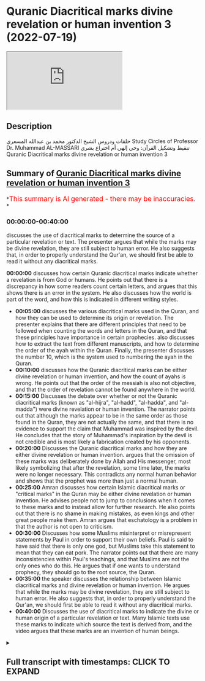 # Quranic Diacritical marks divine revelation or human invention 3 (2022-07-19)

<iframe loading='lazy' allow='autoplay' src='https://www.youtube.com/embed/0rg8p-H6M0w'></iframe>

## Description

حلقات ودروس الشيخ الدكتور محمد بن عبدالله المسعري
Study Circles of Professor Dr. Muhammad AL-MASSARI
تنقيط وتشكيل القرآن: وحي إلهي أم اختراع بشري
Quranic Diacritical marks divine revelation or human invention 3

## Summary of [Quranic Diacritical marks divine revelation or human invention 3](https://www.youtube.com/watch?v=0rg8p-H6M0w)

*<span style="color:red; font-size:125%">This summary is AI generated - there may be inaccuracies</span>. *

### <a onclick="modifyYTiframeseektime('0')">00:00:00-00:40:00</a>

 discusses the use of diacritical marks to determine the source of a particular revelation or text. The presenter argues that while the marks may be divine revelation, they are still subject to human error. He also suggests that, in order to properly understand the Qur'an, we should first be able to read it without any diacritical marks.

**<a onclick="modifyYTiframeseektime('0')">00:00:00</a>** discusses how certain Quranic diacritical marks indicate whether a revelation is from God or humans. He points out that there is a discrepancy in how some readers count certain letters, and argues that this shows there is an error in the system. He also discusses how the world is part of the word, and how this is indicated in different writing styles.

* **<a onclick="modifyYTiframeseektime('300')">00:05:00</a>** discusses the various diacritical marks used in the Quran, and how they can be used to determine its origin or revelation. The presenter explains that there are different principles that need to be followed when counting the words and letters in the Quran, and that these principles have importance in certain prophecies.  also discusses how to extract the text from different manuscripts, and how to determine the order of the ayah within the Quran. Finally, the presenter discusses the number 10, which is the system used to numbering the ayah in the Quran.
* **<a onclick="modifyYTiframeseektime('600')">00:10:00</a>** discusses how the Quranic diacritical marks can be either divine revelation or human invention, and how the count of ayahs is wrong. He points out that the order of the messiah is also not objective, and that the order of revelation cannot be found anywhere in the world.
* **<a onclick="modifyYTiframeseektime('900')">00:15:00</a>** Discusses the debate over whether or not the Quranic diacritical marks (known as "al-hijra", "al-hadd", "al-hadda", and "al-madda") were divine revelation or human invention. The narrator points out that although the marks appear to be in the same order as those found in the Quran, they are not actually the same, and that there is no evidence to support the claim that Muhammad was inspired by the devil. He concludes that the story of Muhammad's inspiration by the devil is not credible and is most likely a fabrication created by his opponents.
* **<a onclick="modifyYTiframeseektime('1200')">00:20:00</a>** Discusses the Quranic diacritical marks and how they are either divine revelation or human invention. argues that the omission of these marks was deliberately done by Allah and His messenger, most likely symbolizing that after the revelation, some time later, the marks were no longer necessary. This contradicts any normal human behavior and shows that the prophet was more than just a normal human.
* **<a onclick="modifyYTiframeseektime('1500')">00:25:00</a>** Amran discusses how certain Islamic diacritical marks or "critical marks" in the Quran may be either divine revelation or human invention. He advises people not to jump to conclusions when it comes to these marks and to instead allow for further research. He also points out that there is no shame in making mistakes, as even kings and other great people make them. Amran argues that eschatology is a problem in that the author is not open to criticism.
* **<a onclick="modifyYTiframeseektime('1800')">00:30:00</a>** Discusses how some Muslims misinterpret or misrepresent statements by Paul in order to support their own beliefs. Paul is said to have said that there is only one god, but Muslims take this statement to mean that they can eat pork. The narrator points out that there are many inconsistencies within Paul's teachings, and that Muslims are not the only ones who do this. He argues that if one wants to understand prophecy, they should go to the root source, the Quran.
* **<a onclick="modifyYTiframeseektime('2100')">00:35:00</a>**  the speaker discusses the relationship between Islamic diacritical marks and divine revelation or human invention. He argues that while the marks may be divine revelation, they are still subject to human error. He also suggests that, in order to properly understand the Qur'an, we should first be able to read it without any diacritical marks.
* **<a onclick="modifyYTiframeseektime('2400')">00:40:00</a>** Discusses the use of diacritical marks to indicate the divine or human origin of a particular revelation or text. Many Islamic texts use these marks to indicate which source the text is derived from, and the video argues that these marks are an invention of human beings.

<details><summary><h2>Full transcript with timestamps: CLICK TO EXPAND</h2></summary>

<a onclick="modifyYTiframeseektime('0')">0:00:00</a> Music  
<a onclick="modifyYTiframeseektime('24')">0:00:24</a> so i i would say  
<a onclick="modifyYTiframeseektime('27')">0:00:27</a> these issues  
<a onclick="modifyYTiframeseektime('29')">0:00:29</a> are  
<a onclick="modifyYTiframeseektime('32')">0:00:32</a> someone can go there for example most  
<a onclick="modifyYTiframeseektime('34')">0:00:34</a> people now when they come like for  
<a onclick="modifyYTiframeseektime('36')">0:00:36</a> example this idiot and again say period  
<a onclick="modifyYTiframeseektime('38')">0:00:38</a> not the government the one who became  
<a onclick="modifyYTiframeseektime('39')">0:00:39</a> later possibly a capital one in america  
<a onclick="modifyYTiframeseektime('41')">0:00:41</a> who started this marvelous work about  
<a onclick="modifyYTiframeseektime('43')">0:00:43</a> the number 19 let's see it's miraculous  
<a onclick="modifyYTiframeseektime('46')">0:00:46</a> aspects and so on  
<a onclick="modifyYTiframeseektime('48')">0:00:48</a> he got stuck with with with with half's  
<a onclick="modifyYTiframeseektime('51')">0:00:51</a> reading  
<a onclick="modifyYTiframeseektime('52')">0:00:52</a> thinking that's that the quran  
<a onclick="modifyYTiframeseektime('55')">0:00:55</a> but this is an idiot  
<a onclick="modifyYTiframeseektime('57')">0:00:57</a> without verifying what's that how to  
<a onclick="modifyYTiframeseektime('59')">0:00:59</a> number eyes and so on until he came to  
<a onclick="modifyYTiframeseektime('61')">0:01:01</a> the two last ayahs of surat and  
<a onclick="modifyYTiframeseektime('63')">0:01:03</a> tawba are actually not in the uh are not  
<a onclick="modifyYTiframeseektime('66')">0:01:06</a> in quran  
<a onclick="modifyYTiframeseektime('67')">0:01:07</a> they become then an idiot  
<a onclick="modifyYTiframeseektime('70')">0:01:10</a> possibly even a kafir  
<a onclick="modifyYTiframeseektime('72')">0:01:12</a> went ballistic lost his mind and  
<a onclick="modifyYTiframeseektime('74')">0:01:14</a> ultimately ended believing that he's a  
<a onclick="modifyYTiframeseektime('76')">0:01:16</a> prophet i think that i think he's mental  
<a onclick="modifyYTiframeseektime('78')">0:01:18</a> and poor guys i think have a mental  
<a onclick="modifyYTiframeseektime('79')">0:01:19</a> disease but  
<a onclick="modifyYTiframeseektime('81')">0:01:21</a> because he did not  
<a onclick="modifyYTiframeseektime('83')">0:01:23</a> you remember we discussed that the  
<a onclick="modifyYTiframeseektime('84')">0:01:24</a> counting of the ayah in the quran and  
<a onclick="modifyYTiframeseektime('86')">0:01:26</a> how to add the the bhasa and all of  
<a onclick="modifyYTiframeseektime('88')">0:01:28</a> these things  
<a onclick="modifyYTiframeseektime('89')">0:01:29</a> and we concluded that the only counting  
<a onclick="modifyYTiframeseektime('91')">0:01:31</a> which is which we can rely upon  
<a onclick="modifyYTiframeseektime('94')">0:01:34</a> for various reasons and we mentioned  
<a onclick="modifyYTiframeseektime('96')">0:01:36</a> that is at the end of time let's finish  
<a onclick="modifyYTiframeseektime('98')">0:01:38</a> them again now in a summary is the count  
<a onclick="modifyYTiframeseektime('100')">0:01:40</a> of  
<a onclick="modifyYTiframeseektime('101')">0:01:41</a> of madinah and the count of the boswell  
<a onclick="modifyYTiframeseektime('103')">0:01:43</a> in the branch of jewry not the other  
<a onclick="modifyYTiframeseektime('105')">0:01:45</a> country  
<a onclick="modifyYTiframeseektime('107')">0:01:47</a> and the reason for that is that  
<a onclick="modifyYTiframeseektime('109')">0:01:49</a> historically  
<a onclick="modifyYTiframeseektime('111')">0:01:51</a> the reading of the dori is  
<a onclick="modifyYTiframeseektime('116')">0:01:56</a> africa since centuries before computers  
<a onclick="modifyYTiframeseektime('119')">0:01:59</a> have invented and so on it's number one  
<a onclick="modifyYTiframeseektime('122')">0:02:02</a> the reading of of uh  
<a onclick="modifyYTiframeseektime('125')">0:02:05</a> with both brushes  
<a onclick="modifyYTiframeseektime('133')">0:02:13</a> are available for centuries and they are  
<a onclick="modifyYTiframeseektime('136')">0:02:16</a> all fit exactly the same counting  
<a onclick="modifyYTiframeseektime('137')">0:02:17</a> principle  
<a onclick="modifyYTiframeseektime('138')">0:02:18</a> and the same counting numbers  
<a onclick="modifyYTiframeseektime('141')">0:02:21</a> and  
<a onclick="modifyYTiframeseektime('142')">0:02:22</a> the total number of eyes of the swallow  
<a onclick="modifyYTiframeseektime('144')">0:02:24</a> in that uh  
<a onclick="modifyYTiframeseektime('146')">0:02:26</a> the interesting eyes was like excluding  
<a onclick="modifyYTiframeseektime('148')">0:02:28</a> the basmati reservation  
<a onclick="modifyYTiframeseektime('150')">0:02:30</a> which is everywhere except since october  
<a onclick="modifyYTiframeseektime('152')">0:02:32</a> and if you add all the 200 there are  
<a onclick="modifyYTiframeseektime('154')">0:02:34</a> 130 investment to them who get a number  
<a onclick="modifyYTiframeseektime('157')">0:02:37</a> which is divisible by 19 who shall as  
<a onclick="modifyYTiframeseektime('160')">0:02:40</a> relate to the number of 19 sources  
<a onclick="modifyYTiframeseektime('162')">0:02:42</a> another hint of the importers were  
<a onclick="modifyYTiframeseektime('163')">0:02:43</a> number 19  
<a onclick="modifyYTiframeseektime('164')">0:02:44</a> but this is all before were established  
<a onclick="modifyYTiframeseektime('167')">0:02:47</a> and in the hands of the people millions  
<a onclick="modifyYTiframeseektime('168')">0:02:48</a> of people well before computer have been  
<a onclick="modifyYTiframeseektime('170')">0:02:50</a> limited before the number the issue of  
<a onclick="modifyYTiframeseektime('172')">0:02:52</a> number 19 and computerization has come  
<a onclick="modifyYTiframeseektime('175')">0:02:55</a> so this regard as like metaphysical  
<a onclick="modifyYTiframeseektime('177')">0:02:57</a> evidence for them for the disnumbering  
<a onclick="modifyYTiframeseektime('179')">0:02:59</a> and these two  
<a onclick="modifyYTiframeseektime('181')">0:03:01</a> three leaders and three narrators  
<a onclick="modifyYTiframeseektime('184')">0:03:04</a> agreeing on millions of people and cool  
<a onclick="modifyYTiframeseektime('186')">0:03:06</a> areas of muslim world unfortunately the  
<a onclick="modifyYTiframeseektime('188')">0:03:08</a> majority and also we argued  
<a onclick="modifyYTiframeseektime('191')">0:03:11</a> that the fact that huffs does not have a  
<a onclick="modifyYTiframeseektime('193')">0:03:13</a> consistent system in in encountering the  
<a onclick="modifyYTiframeseektime('196')">0:03:16</a> the torah in qatar the disconnected  
<a onclick="modifyYTiframeseektime('198')">0:03:18</a> letters  
<a onclick="modifyYTiframeseektime('201')">0:03:21</a> etc  
<a onclick="modifyYTiframeseektime('203')">0:03:23</a> in some places he comes from a separate  
<a onclick="modifyYTiframeseektime('205')">0:03:25</a> ayah that al-baqarah and other places  
<a onclick="modifyYTiframeseektime('207')">0:03:27</a> don't count them  
<a onclick="modifyYTiframeseektime('209')">0:03:29</a> there's a consistent rule while we have  
<a onclick="modifyYTiframeseektime('211')">0:03:31</a> for example all other either do not  
<a onclick="modifyYTiframeseektime('213')">0:03:33</a> count them except that the the  
<a onclick="modifyYTiframeseektime('215')">0:03:35</a> the  
<a onclick="modifyYTiframeseektime('216')">0:03:36</a> hemsy rita the hamsa leader khan doesn't  
<a onclick="modifyYTiframeseektime('218')">0:03:38</a> count them exceptions  
<a onclick="modifyYTiframeseektime('220')">0:03:40</a> uh  
<a onclick="modifyYTiframeseektime('221')">0:03:41</a> it counts hamilton half two is  
<a onclick="modifyYTiframeseektime('223')">0:03:43</a> everywhere  
<a onclick="modifyYTiframeseektime('225')">0:03:45</a> them so we have the we have the this  
<a onclick="modifyYTiframeseektime('227')">0:03:47</a> condo discordance there  
<a onclick="modifyYTiframeseektime('229')">0:03:49</a> the rest all the rest of readers they  
<a onclick="modifyYTiframeseektime('231')">0:03:51</a> don't count them as i at all  
<a onclick="modifyYTiframeseektime('233')">0:03:53</a> including basley and madari so that must  
<a onclick="modifyYTiframeseektime('236')">0:03:56</a> be the correct one  
<a onclick="modifyYTiframeseektime('238')">0:03:58</a> which shows the half the half's count  
<a onclick="modifyYTiframeseektime('240')">0:04:00</a> cannot be the correct one there's some  
<a onclick="modifyYTiframeseektime('242')">0:04:02</a> error in it  
<a onclick="modifyYTiframeseektime('244')">0:04:04</a> so we have to  
<a onclick="modifyYTiframeseektime('245')">0:04:05</a> so you have to do these things before  
<a onclick="modifyYTiframeseektime('247')">0:04:07</a> indulging into deeper and more complex  
<a onclick="modifyYTiframeseektime('250')">0:04:10</a> issues of counting i as accounting words  
<a onclick="modifyYTiframeseektime('255')">0:04:15</a> you have to say to certain questions  
<a onclick="modifyYTiframeseektime('258')">0:04:18</a> questions if you can't for example the  
<a onclick="modifyYTiframeseektime('259')">0:04:19</a> words of the quran  
<a onclick="modifyYTiframeseektime('261')">0:04:21</a> you have to define what's the word  
<a onclick="modifyYTiframeseektime('263')">0:04:23</a> obviously in arabic the word was written  
<a onclick="modifyYTiframeseektime('265')">0:04:25</a> together  
<a onclick="modifyYTiframeseektime('266')">0:04:26</a> now the issue of the world  
<a onclick="modifyYTiframeseektime('269')">0:04:29</a> the law for example in most egyptian  
<a onclick="modifyYTiframeseektime('271')">0:04:31</a> writing modern writing at least is  
<a onclick="modifyYTiframeseektime('273')">0:04:33</a> regarded as separate words but all other  
<a onclick="modifyYTiframeseektime('276')">0:04:36</a> writings and also the old messiah shown  
<a onclick="modifyYTiframeseektime('278')">0:04:38</a> to indicate the world is part of the  
<a onclick="modifyYTiframeseektime('279')">0:04:39</a> word which comes after  
<a onclick="modifyYTiframeseektime('306')">0:05:06</a> it will be 11 words  
<a onclick="modifyYTiframeseektime('308')">0:05:08</a> so you have to put a certain principle  
<a onclick="modifyYTiframeseektime('310')">0:05:10</a> and stick to it  
<a onclick="modifyYTiframeseektime('312')">0:05:12</a> that's concerning counting the words and  
<a onclick="modifyYTiframeseektime('314')">0:05:14</a> counting the words have certain  
<a onclick="modifyYTiframeseektime('315')">0:05:15</a> importance in certain prophecies and  
<a onclick="modifyYTiframeseektime('317')">0:05:17</a> satan i think uh miraculous aspect of  
<a onclick="modifyYTiframeseektime('320')">0:05:20</a> the word the word 90  
<a onclick="modifyYTiframeseektime('322')">0:05:22</a> then in addition to that we have the  
<a onclick="modifyYTiframeseektime('325')">0:05:25</a> issue of  
<a onclick="modifyYTiframeseektime('326')">0:05:26</a> of of counting the letters  
<a onclick="modifyYTiframeseektime('329')">0:05:29</a> then we have to go to the initial uh  
<a onclick="modifyYTiframeseektime('331')">0:05:31</a> orthomania writing  
<a onclick="modifyYTiframeseektime('333')">0:05:33</a> and this is very very difficult to  
<a onclick="modifyYTiframeseektime('335')">0:05:35</a> descend but it can be extracted  
<a onclick="modifyYTiframeseektime('339')">0:05:39</a> but if you check for example the various  
<a onclick="modifyYTiframeseektime('341')">0:05:41</a> programs which even count letters of the  
<a onclick="modifyYTiframeseektime('343')">0:05:43</a> quran you find various programs now  
<a onclick="modifyYTiframeseektime('345')">0:05:45</a> available  
<a onclick="modifyYTiframeseektime('347')">0:05:47</a> and they  
<a onclick="modifyYTiframeseektime('349')">0:05:49</a> they all  
<a onclick="modifyYTiframeseektime('350')">0:05:50</a> they have some variations in metal  
<a onclick="modifyYTiframeseektime('352')">0:05:52</a> counting of the words because they have  
<a onclick="modifyYTiframeseektime('355')">0:05:55</a> variations in in the uthmanis script  
<a onclick="modifyYTiframeseektime('357')">0:05:57</a> initial manuscript the one without dots  
<a onclick="modifyYTiframeseektime('359')">0:05:59</a> etc  
<a onclick="modifyYTiframeseektime('361')">0:06:01</a> to get that of the old messiah  
<a onclick="modifyYTiframeseektime('364')">0:06:04</a> so some verification and work has to be  
<a onclick="modifyYTiframeseektime('366')">0:06:06</a> done there  
<a onclick="modifyYTiframeseektime('368')">0:06:08</a> one of them seems to be closest i'm not  
<a onclick="modifyYTiframeseektime('370')">0:06:10</a> saying it's the correct one why i'm  
<a onclick="modifyYTiframeseektime('372')">0:06:12</a> concluding scores because it seems to be  
<a onclick="modifyYTiframeseektime('375')">0:06:15</a> bringing the following result without  
<a onclick="modifyYTiframeseektime('377')">0:06:17</a> being preempted so the the program is  
<a onclick="modifyYTiframeseektime('380')">0:06:20</a> designed long ago and it's available and  
<a onclick="modifyYTiframeseektime('382')">0:06:22</a> the text is there extracted  
<a onclick="modifyYTiframeseektime('385')">0:06:25</a> it ends with the following results so  
<a onclick="modifyYTiframeseektime('387')">0:06:27</a> that no ends having a discount  
<a onclick="modifyYTiframeseektime('390')">0:06:30</a> having 950 letters  
<a onclick="modifyYTiframeseektime('393')">0:06:33</a> but it's very interesting because 950 is  
<a onclick="modifyYTiframeseektime('395')">0:06:35</a> the number of years more was giving  
<a onclick="modifyYTiframeseektime('397')">0:06:37</a> doubtless people  
<a onclick="modifyYTiframeseektime('400')">0:06:40</a> interesting  
<a onclick="modifyYTiframeseektime('401')">0:06:41</a> fitting with the sword but not only that  
<a onclick="modifyYTiframeseektime('404')">0:06:44</a> 950 is also a multiple of 19.  
<a onclick="modifyYTiframeseektime('409')">0:06:49</a> individuals of that so all of these are  
<a onclick="modifyYTiframeseektime('410')">0:06:50</a> interesting things  
<a onclick="modifyYTiframeseektime('412')">0:06:52</a> but that's not that's not absolutely  
<a onclick="modifyYTiframeseektime('414')">0:06:54</a> true but this tips the balance inside of  
<a onclick="modifyYTiframeseektime('416')">0:06:56</a> this schedule it's two or three  
<a onclick="modifyYTiframeseektime('418')">0:06:58</a> programs that the text  
<a onclick="modifyYTiframeseektime('420')">0:07:00</a> which has been extracted from from  
<a onclick="modifyYTiframeseektime('422')">0:07:02</a> various documents by by by this program  
<a onclick="modifyYTiframeseektime('425')">0:07:05</a> and uh obviously available as text file  
<a onclick="modifyYTiframeseektime('428')">0:07:08</a> i think i i ask someone to to extract  
<a onclick="modifyYTiframeseektime('430')">0:07:10</a> that go to the the program and  
<a onclick="modifyYTiframeseektime('433')">0:07:13</a> i think it's available as a text in the  
<a onclick="modifyYTiframeseektime('434')">0:07:14</a> program but maybe as a database he can  
<a onclick="modifyYTiframeseektime('437')">0:07:17</a> extract the text from it seems to be the  
<a onclick="modifyYTiframeseektime('438')">0:07:18</a> closer one but does not it's not  
<a onclick="modifyYTiframeseektime('440')">0:07:20</a> absolute we have to verify almost every  
<a onclick="modifyYTiframeseektime('442')">0:07:22</a> eye and every place  
<a onclick="modifyYTiframeseektime('449')">0:07:29</a> so we have we have we have to do some  
<a onclick="modifyYTiframeseektime('451')">0:07:31</a> some some work in this direction  
<a onclick="modifyYTiframeseektime('453')">0:07:33</a> before we we indulge in numerics and  
<a onclick="modifyYTiframeseektime('455')">0:07:35</a> things like that which is uh i think  
<a onclick="modifyYTiframeseektime('457')">0:07:37</a> it's it's a is an important that this  
<a onclick="modifyYTiframeseektime('458')">0:07:38</a> subject and we are getting there it says  
<a onclick="modifyYTiframeseektime('461')">0:07:41</a> matters are getting mature in that  
<a onclick="modifyYTiframeseektime('462')">0:07:42</a> direction but uh  
<a onclick="modifyYTiframeseektime('465')">0:07:45</a> it would be full foolish to go in that  
<a onclick="modifyYTiframeseektime('468')">0:07:48</a> direction before uh also how do we  
<a onclick="modifyYTiframeseektime('471')">0:07:51</a> counter the uh the the  
<a onclick="modifyYTiframeseektime('473')">0:07:53</a> the eyes of the swollen is clear we  
<a onclick="modifyYTiframeseektime('475')">0:07:55</a> discussed that also in here in when we  
<a onclick="modifyYTiframeseektime('478')">0:07:58</a> started the uh these holocaust we  
<a onclick="modifyYTiframeseektime('480')">0:08:00</a> discussed that uh the the basque mother  
<a onclick="modifyYTiframeseektime('483')">0:08:03</a> should be not counted from the surah  
<a onclick="modifyYTiframeseektime('484')">0:08:04</a> regarded as ayah number zero  
<a onclick="modifyYTiframeseektime('487')">0:08:07</a> uh we can call it the ayah number zero  
<a onclick="modifyYTiframeseektime('489')">0:08:09</a> of the ayah of the surah so when we talk  
<a onclick="modifyYTiframeseektime('492')">0:08:12</a> about the count of the swallow mean the  
<a onclick="modifyYTiframeseektime('493')">0:08:13</a> number of the last ayah in this world  
<a onclick="modifyYTiframeseektime('495')">0:08:15</a> let's say we fix the numbers according  
<a onclick="modifyYTiframeseektime('497')">0:08:17</a> to  
<a onclick="modifyYTiframeseektime('498')">0:08:18</a> to  
<a onclick="modifyYTiframeseektime('499')">0:08:19</a> uh uh to  
<a onclick="modifyYTiframeseektime('502')">0:08:22</a> to  
<a onclick="modifyYTiframeseektime('503')">0:08:23</a> nafiya and the  
<a onclick="modifyYTiframeseektime('504')">0:08:24</a> durian as we said this is the valid one  
<a onclick="modifyYTiframeseektime('507')">0:08:27</a> until now until proven otherwise i think  
<a onclick="modifyYTiframeseektime('509')">0:08:29</a> this is about it i think evidence for  
<a onclick="modifyYTiframeseektime('511')">0:08:31</a> that is overwhelming  
<a onclick="modifyYTiframeseektime('513')">0:08:33</a> then for example the fat has 7is  
<a onclick="modifyYTiframeseektime('518')">0:08:38</a> not like half half is also seven eyes  
<a onclick="modifyYTiframeseektime('520')">0:08:40</a> but seven eyes regarding  
<a onclick="modifyYTiframeseektime('522')">0:08:42</a> and fatty as best as number one which is  
<a onclick="modifyYTiframeseektime('525')">0:08:45</a> wrong because this does not synchronize  
<a onclick="modifyYTiframeseektime('528')">0:08:48</a> with all other industries  
<a onclick="modifyYTiframeseektime('530')">0:08:50</a> so we have to we have to renumber  
<a onclick="modifyYTiframeseektime('546')">0:09:06</a> everything is consistent for example  
<a onclick="modifyYTiframeseektime('550')">0:09:10</a> but if we ask ourselves what is the  
<a onclick="modifyYTiframeseektime('552')">0:09:12</a> number what is the numbering or the  
<a onclick="modifyYTiframeseektime('554')">0:09:14</a> order of the ayah uh  
<a onclick="modifyYTiframeseektime('560')">0:09:20</a> in  
<a onclick="modifyYTiframeseektime('578')">0:09:38</a> but what is its order in the quran is  
<a onclick="modifyYTiframeseektime('580')">0:09:40</a> order the quran is containing everything  
<a onclick="modifyYTiframeseektime('582')">0:09:42</a> including the bismarck so  
<a onclick="modifyYTiframeseektime('587')">0:09:47</a> seven fatiha that's it  
<a onclick="modifyYTiframeseektime('592')">0:09:52</a> and then the first one in bakara  
<a onclick="modifyYTiframeseektime('595')">0:09:55</a> is 10  
<a onclick="modifyYTiframeseektime('599')">0:09:59</a> that's the system which you have to  
<a onclick="modifyYTiframeseektime('600')">0:10:00</a> follow because you cannot regard if you  
<a onclick="modifyYTiframeseektime('603')">0:10:03</a> look at the quran as a whole you cannot  
<a onclick="modifyYTiframeseektime('605')">0:10:05</a> take the  
<a onclick="modifyYTiframeseektime('606')">0:10:06</a> the basmati out of it if you look at the  
<a onclick="modifyYTiframeseektime('608')">0:10:08</a> surah the basmala is just number zero is  
<a onclick="modifyYTiframeseektime('610')">0:10:10</a> not counted as the eye of the surah it  
<a onclick="modifyYTiframeseektime('612')">0:10:12</a> is a separating ayah but it's i of the  
<a onclick="modifyYTiframeseektime('614')">0:10:14</a> quran which certainly  
<a onclick="modifyYTiframeseektime('618')">0:10:18</a> so the count has to be in a consistent  
<a onclick="modifyYTiframeseektime('620')">0:10:20</a> system because this system is like that  
<a onclick="modifyYTiframeseektime('627')">0:10:27</a> the correct count is this number one but  
<a onclick="modifyYTiframeseektime('630')">0:10:30</a> it's number what i said 10  
<a onclick="modifyYTiframeseektime('632')">0:10:32</a> relative to the the quran to the total  
<a onclick="modifyYTiframeseektime('635')">0:10:35</a> it is number one in bakara and about it  
<a onclick="modifyYTiframeseektime('636')">0:10:36</a> which obviously not what we have in half  
<a onclick="modifyYTiframeseektime('640')">0:10:40</a> and half so we have it  
<a onclick="modifyYTiframeseektime('642')">0:10:42</a> we don't know how to count it's not the  
<a onclick="modifyYTiframeseektime('644')">0:10:44</a> there's no consistent way but even if we  
<a onclick="modifyYTiframeseektime('646')">0:10:46</a> come to house according what's in the  
<a onclick="modifyYTiframeseektime('648')">0:10:48</a> house it will it will come wrong because  
<a onclick="modifyYTiframeseektime('650')">0:10:50</a> it will be al-fatiha would be  
<a onclick="modifyYTiframeseektime('652')">0:10:52</a> would be seven because he counted the  
<a onclick="modifyYTiframeseektime('654')">0:10:54</a> best mother wrongly then we have the bad  
<a onclick="modifyYTiframeseektime('657')">0:10:57</a> mother of bakara is  
<a onclick="modifyYTiframeseektime('659')">0:10:59</a> if you follow the same principle it will  
<a onclick="modifyYTiframeseektime('661')">0:11:01</a> be it will be eight and then alpharam  
<a onclick="modifyYTiframeseektime('663')">0:11:03</a> will be will be nine and this will be  
<a onclick="modifyYTiframeseektime('665')">0:11:05</a> number ten accidentally there will be  
<a onclick="modifyYTiframeseektime('667')">0:11:07</a> that will be number ten because because  
<a onclick="modifyYTiframeseektime('669')">0:11:09</a> the error in the fatty has corrected by  
<a onclick="modifyYTiframeseektime('672')">0:11:12</a> iflami but that's only accidentally here  
<a onclick="modifyYTiframeseektime('674')">0:11:14</a> another place it will not correct  
<a onclick="modifyYTiframeseektime('676')">0:11:16</a> but it's just by accident  
<a onclick="modifyYTiframeseektime('678')">0:11:18</a> but consistently we have to follow that  
<a onclick="modifyYTiframeseektime('681')">0:11:21</a> just take this example  
<a onclick="modifyYTiframeseektime('683')">0:11:23</a> starting from fatiha so if when we have  
<a onclick="modifyYTiframeseektime('686')">0:11:26</a> some people doing prophecies and so  
<a onclick="modifyYTiframeseektime('687')">0:11:27</a> which i am very doubtful by the way like  
<a onclick="modifyYTiframeseektime('690')">0:11:30</a> he has very nice prophecies and very  
<a onclick="modifyYTiframeseektime('692')">0:11:32</a> nice issues which is worth looking at  
<a onclick="modifyYTiframeseektime('694')">0:11:34</a> anyway i'm not saying it's completely  
<a onclick="modifyYTiframeseektime('695')">0:11:35</a> wrong but i am still  
<a onclick="modifyYTiframeseektime('697')">0:11:37</a> until i have verified  
<a onclick="modifyYTiframeseektime('700')">0:11:40</a> the various things of counts  
<a onclick="modifyYTiframeseektime('703')">0:11:43</a> he says this ayah is number four hundred  
<a onclick="modifyYTiframeseektime('705')">0:11:45</a> or three thousand seven from the  
<a onclick="modifyYTiframeseektime('706')">0:11:46</a> beginning of the program which count he  
<a onclick="modifyYTiframeseektime('709')">0:11:49</a> has used  
<a onclick="modifyYTiframeseektime('710')">0:11:50</a> if it is not a consistent one  
<a onclick="modifyYTiframeseektime('713')">0:11:53</a> a proven one i say the proven one is  
<a onclick="modifyYTiframeseektime('715')">0:11:55</a> that what i said because in the counting  
<a onclick="modifyYTiframeseektime('716')">0:11:56</a> i have no doubt about discounting  
<a onclick="modifyYTiframeseektime('718')">0:11:58</a> the accounting of nafta and the durian  
<a onclick="modifyYTiframeseektime('721')">0:12:01</a> is an absolute one i am not going to  
<a onclick="modifyYTiframeseektime('723')">0:12:03</a> give that up definitely i don't think  
<a onclick="modifyYTiframeseektime('724')">0:12:04</a> there is any other account will stand is  
<a onclick="modifyYTiframeseektime('726')">0:12:06</a> enough to say that the count in half is  
<a onclick="modifyYTiframeseektime('729')">0:12:09</a> wrong because the the iflame is given  
<a onclick="modifyYTiframeseektime('731')">0:12:11</a> number one in bakara or given elsewhere  
<a onclick="modifyYTiframeseektime('733')">0:12:13</a> certain numbers and other  
<a onclick="modifyYTiframeseektime('735')">0:12:15</a> arms giving the numbers and this does  
<a onclick="modifyYTiframeseektime('737')">0:12:17</a> not synchronize with the alaridas and  
<a onclick="modifyYTiframeseektime('739')">0:12:19</a> this is singular is an oddity in that  
<a onclick="modifyYTiframeseektime('742')">0:12:22</a> between the seven leaders and the  
<a onclick="modifyYTiframeseektime('743')">0:12:23</a> tentative and the voter leaders  
<a onclick="modifyYTiframeseektime('745')">0:12:25</a> cannot be accepted must be discounted  
<a onclick="modifyYTiframeseektime('747')">0:12:27</a> must be a mistake  
<a onclick="modifyYTiframeseektime('749')">0:12:29</a> must be not that  
<a onclick="modifyYTiframeseektime('752')">0:12:32</a> it's a minor mistake it doesn't violate  
<a onclick="modifyYTiframeseektime('754')">0:12:34</a> anything the quran is not violated by  
<a onclick="modifyYTiframeseektime('756')">0:12:36</a> that but it's only an external issue  
<a onclick="modifyYTiframeseektime('758')">0:12:38</a> related to account but it will not help  
<a onclick="modifyYTiframeseektime('761')">0:12:41</a> us in getting issues related numerical  
<a onclick="modifyYTiframeseektime('764')">0:12:44</a> and miracle aspects we have to forget  
<a onclick="modifyYTiframeseektime('766')">0:12:46</a> about this one  
<a onclick="modifyYTiframeseektime('767')">0:12:47</a> so that's one one and then how to count  
<a onclick="modifyYTiframeseektime('769')">0:12:49</a> from the guinness con i said we must  
<a onclick="modifyYTiframeseektime('784')">0:13:04</a> not quran this is just just the name of  
<a onclick="modifyYTiframeseektime('786')">0:13:06</a> this world just attacked him and this  
<a onclick="modifyYTiframeseektime('788')">0:13:08</a> reason is enclosed in a in between bars  
<a onclick="modifyYTiframeseektime('790')">0:13:10</a> and so on everyone knows that  
<a onclick="modifyYTiframeseektime('793')">0:13:13</a> but  
<a onclick="modifyYTiframeseektime('793')">0:13:13</a> is definitely one  
<a onclick="modifyYTiframeseektime('797')">0:13:17</a> so if we count from  
<a onclick="modifyYTiframeseektime('799')">0:13:19</a> any ayah in the quran  
<a onclick="modifyYTiframeseektime('801')">0:13:21</a> how what is what is this order in the  
<a onclick="modifyYTiframeseektime('802')">0:13:22</a> quran as it is and the order of the  
<a onclick="modifyYTiframeseektime('804')">0:13:24</a> messiah is also by talking one muslim in  
<a onclick="modifyYTiframeseektime('806')">0:13:26</a> the word in disorder  
<a onclick="modifyYTiframeseektime('808')">0:13:28</a> even i i mentioned also the story that  
<a onclick="modifyYTiframeseektime('811')">0:13:31</a> that  
<a onclick="modifyYTiframeseektime('811')">0:13:31</a> evening nadeem in his  
<a onclick="modifyYTiframeseektime('826')">0:13:46</a> according to the elite ali has almost  
<a onclick="modifyYTiframeseektime('828')">0:13:48</a> half has written a must-have when he is  
<a onclick="modifyYTiframeseektime('830')">0:13:50</a> secluding himself after  
<a onclick="modifyYTiframeseektime('832')">0:13:52</a> all this imaginary story which is  
<a onclick="modifyYTiframeseektime('834')">0:13:54</a> fabricated anyway  
<a onclick="modifyYTiframeseektime('836')">0:13:56</a> a must-have according to the order of  
<a onclick="modifyYTiframeseektime('838')">0:13:58</a> revelation  
<a onclick="modifyYTiframeseektime('841')">0:14:01</a> but no where in the world is the one is  
<a onclick="modifyYTiframeseektime('843')">0:14:03</a> objective he's a scientist he's a man of  
<a onclick="modifyYTiframeseektime('845')">0:14:05</a> knowledge  
<a onclick="modifyYTiframeseektime('847')">0:14:07</a> nowhere and then he heard that some  
<a onclick="modifyYTiframeseektime('849')">0:14:09</a> people having in kufa a must-have ali  
<a onclick="modifyYTiframeseektime('852')">0:14:12</a> with his hand writing or something  
<a onclick="modifyYTiframeseektime('854')">0:14:14</a> so i say we took the trouble and  
<a onclick="modifyYTiframeseektime('856')">0:14:16</a> traveled to kufa  
<a onclick="modifyYTiframeseektime('858')">0:14:18</a> at that time trouble was it was a  
<a onclick="modifyYTiframeseektime('860')">0:14:20</a> nightmare don't think it's like today  
<a onclick="modifyYTiframeseektime('862')">0:14:22</a> just take a plane and just have to  
<a onclick="modifyYTiframeseektime('863')">0:14:23</a> accommodate and maybe get from one of  
<a onclick="modifyYTiframeseektime('865')">0:14:25</a> you in front of a couple of thousands no  
<a onclick="modifyYTiframeseektime('867')">0:14:27</a> no it was sometimes life-threatening  
<a onclick="modifyYTiframeseektime('869')">0:14:29</a> traveled to kufa met these people they  
<a onclick="modifyYTiframeseektime('871')">0:14:31</a> brought that from  
<a onclick="modifyYTiframeseektime('873')">0:14:33</a> they were saving it very very  
<a onclick="modifyYTiframeseektime('874')">0:14:34</a> meticulously  
<a onclick="modifyYTiframeseektime('876')">0:14:36</a> say i scrutinized it it is the old  
<a onclick="modifyYTiframeseektime('878')">0:14:38</a> script i don't he did not say what's all  
<a onclick="modifyYTiframeseektime('880')">0:14:40</a> script most likely miss the hijab which  
<a onclick="modifyYTiframeseektime('882')">0:14:42</a> is good looks good  
<a onclick="modifyYTiframeseektime('884')">0:14:44</a> and  
<a onclick="modifyYTiframeseektime('886')">0:14:46</a> the the the parchment the the skin its  
<a onclick="modifyYTiframeseektime('889')">0:14:49</a> own skin on parchment paper that's in  
<a onclick="modifyYTiframeseektime('891')">0:14:51</a> the fourth century paper was nobody was  
<a onclick="modifyYTiframeseektime('893')">0:14:53</a> using skin anymore so the parchment is  
<a onclick="modifyYTiframeseektime('895')">0:14:55</a> old so he could from just by eyesight by  
<a onclick="modifyYTiframeseektime('898')">0:14:58</a> scrutinizing his amount of scholarship  
<a onclick="modifyYTiframeseektime('901')">0:15:01</a> man of books and so on scrutiny just by  
<a onclick="modifyYTiframeseektime('903')">0:15:03</a> the eyesight by the corner it's old it  
<a onclick="modifyYTiframeseektime('906')">0:15:06</a> seems weird from ali's writing  
<a onclick="modifyYTiframeseektime('909')">0:15:09</a> it could be very well really rated  
<a onclick="modifyYTiframeseektime('911')">0:15:11</a> unfortunately we don't have that maybe  
<a onclick="modifyYTiframeseektime('912')">0:15:12</a> it appears one day we don't know anyway  
<a onclick="modifyYTiframeseektime('915')">0:15:15</a> and he said  
<a onclick="modifyYTiframeseektime('917')">0:15:17</a> and they checked the order and so on it  
<a onclick="modifyYTiframeseektime('920')">0:15:20</a> is the same order we have it almost  
<a onclick="modifyYTiframeseektime('922')">0:15:22</a> so  
<a onclick="modifyYTiframeseektime('922')">0:15:22</a> what what the hassle the elite are  
<a onclick="modifyYTiframeseektime('924')">0:15:24</a> claiming doesn't seem to be true so this  
<a onclick="modifyYTiframeseektime('927')">0:15:27</a> only must have in the world someone  
<a onclick="modifyYTiframeseektime('928')">0:15:28</a> claiming belonging to ali is in the same  
<a onclick="modifyYTiframeseektime('931')">0:15:31</a> order  
<a onclick="modifyYTiframeseektime('936')">0:15:36</a> i don't know that's different from this  
<a onclick="modifyYTiframeseektime('938')">0:15:38</a> is must out then this story is not true  
<a onclick="modifyYTiframeseektime('941')">0:15:41</a> and if the story is true there's nothing  
<a onclick="modifyYTiframeseektime('943')">0:15:43</a> i say the torah story is not true  
<a onclick="modifyYTiframeseektime('945')">0:15:45</a> definitely  
<a onclick="modifyYTiframeseektime('947')">0:15:47</a> this is and is it is muslim  
<a onclick="modifyYTiframeseektime('950')">0:15:50</a> most likely  
<a onclick="modifyYTiframeseektime('951')">0:15:51</a> and most likely it's gone  
<a onclick="modifyYTiframeseektime('964')">0:16:04</a> m  
<a onclick="modifyYTiframeseektime('969')">0:16:09</a> so the order we don't need to discuss  
<a onclick="modifyYTiframeseektime('971')">0:16:11</a> only how to count properly  
<a onclick="modifyYTiframeseektime('973')">0:16:13</a> so all these things have to be  
<a onclick="modifyYTiframeseektime('974')">0:16:14</a> established so going back summarizing  
<a onclick="modifyYTiframeseektime('977')">0:16:17</a> we repeated maybe the first and second  
<a onclick="modifyYTiframeseektime('979')">0:16:19</a> half it's good to repeat from time to  
<a onclick="modifyYTiframeseektime('981')">0:16:21</a> time because these things may come  
<a onclick="modifyYTiframeseektime('985')">0:16:25</a> it's not the claim that is the the  
<a onclick="modifyYTiframeseektime('987')">0:16:27</a> athletic marks or these uh intrinsic  
<a onclick="modifyYTiframeseektime('990')">0:16:30</a> punctuation of the letters are  
<a onclick="modifyYTiframeseektime('991')">0:16:31</a> revelation not revelation is  
<a onclick="modifyYTiframeseektime('994')">0:16:34</a> is  
<a onclick="modifyYTiframeseektime('996')">0:16:36</a> is not  
<a onclick="modifyYTiframeseektime('997')">0:16:37</a> it is not  
<a onclick="modifyYTiframeseektime('999')">0:16:39</a> it is not formulated properly  
<a onclick="modifyYTiframeseektime('1002')">0:16:42</a> it's not familiar with they may have  
<a onclick="modifyYTiframeseektime('1004')">0:16:44</a> been omitted initially deliberately by  
<a onclick="modifyYTiframeseektime('1006')">0:16:46</a> the revelation allowing various  
<a onclick="modifyYTiframeseektime('1009')">0:16:49</a> variations of dotting and various  
<a onclick="modifyYTiframeseektime('1010')">0:16:50</a> variations developing by allah if he's  
<a onclick="modifyYTiframeseektime('1013')">0:16:53</a> the reveal of the quran which is the  
<a onclick="modifyYTiframeseektime('1015')">0:16:55</a> hypothesis we are starting with  
<a onclick="modifyYTiframeseektime('1016')">0:16:56</a> fundamental budget which is the relevant  
<a onclick="modifyYTiframeseektime('1019')">0:16:59</a> for us  
<a onclick="modifyYTiframeseektime('1020')">0:17:00</a> and we build on that  
<a onclick="modifyYTiframeseektime('1022')">0:17:02</a> and  
<a onclick="modifyYTiframeseektime('1023')">0:17:03</a> none there none there will come back  
<a onclick="modifyYTiframeseektime('1026')">0:17:06</a> refuting the initial hypothesis nothing  
<a onclick="modifyYTiframeseektime('1028')">0:17:08</a> could return hypothesis simply because  
<a onclick="modifyYTiframeseektime('1031')">0:17:11</a> every other dot is either gibberish or  
<a onclick="modifyYTiframeseektime('1034')">0:17:14</a> a very same uh  
<a onclick="modifyYTiframeseektime('1036')">0:17:16</a> something which have good sense  
<a onclick="modifyYTiframeseektime('1039')">0:17:19</a> makes good sense even if the sense is  
<a onclick="modifyYTiframeseektime('1041')">0:17:21</a> secondary of nothing like even this  
<a onclick="modifyYTiframeseektime('1042')">0:17:22</a> idiot vision would when he uh  
<a onclick="modifyYTiframeseektime('1046')">0:17:26</a> changed nigeria into new zealand  
<a onclick="modifyYTiframeseektime('1048')">0:17:28</a> it did not motivate the quran make  
<a onclick="modifyYTiframeseektime('1050')">0:17:30</a> anything wrong or anything no they just  
<a onclick="modifyYTiframeseektime('1052')">0:17:32</a> made it they were  
<a onclick="modifyYTiframeseektime('1054')">0:17:34</a> they they departed him and they were in  
<a onclick="modifyYTiframeseektime('1055')">0:17:35</a> back of their cameras  
<a onclick="modifyYTiframeseektime('1056')">0:17:36</a> Music  
<a onclick="modifyYTiframeseektime('1058')">0:17:38</a> i could hear the responses  
<a onclick="modifyYTiframeseektime('1060')">0:17:40</a> nothing wrong with that maybe they were  
<a onclick="modifyYTiframeseektime('1061')">0:17:41</a> about with their comments  
<a onclick="modifyYTiframeseektime('1063')">0:17:43</a> but najib they were just cutting  
<a onclick="modifyYTiframeseektime('1067')">0:17:47</a> and the oldest one of them to listen i'm  
<a onclick="modifyYTiframeseektime('1069')">0:17:49</a> not going to go back to your dad  
<a onclick="modifyYTiframeseektime('1071')">0:17:51</a> after what you know what you have to  
<a onclick="modifyYTiframeseektime('1072')">0:17:52</a> what we have met what the problem we did  
<a onclick="modifyYTiframeseektime('1075')">0:17:55</a> with the use of entire past you go and  
<a onclick="modifyYTiframeseektime('1077')">0:17:57</a> tell him that has happened we have  
<a onclick="modifyYTiframeseektime('1079')">0:17:59</a> witnesses for that and unless he forbid  
<a onclick="modifyYTiframeseektime('1082')">0:18:02</a> me to come back i'm not to go back i'm  
<a onclick="modifyYTiframeseektime('1083')">0:18:03</a> going to stay here i'm not going to face  
<a onclick="modifyYTiframeseektime('1086')">0:18:06</a> him i'm able to face him that makes  
<a onclick="modifyYTiframeseektime('1087')">0:18:07</a> better sense that we were discussing  
<a onclick="modifyYTiframeseektime('1089')">0:18:09</a> that discussing with your voice clearly  
<a onclick="modifyYTiframeseektime('1091')">0:18:11</a> or not screaming at each other  
<a onclick="modifyYTiframeseektime('1101')">0:18:21</a> so i think this is a good summary that's  
<a onclick="modifyYTiframeseektime('1103')">0:18:23</a> a good well-balanced summary and maybe  
<a onclick="modifyYTiframeseektime('1105')">0:18:25</a> the secret in the quran hidden by this  
<a onclick="modifyYTiframeseektime('1107')">0:18:27</a> by this way which will come in the  
<a onclick="modifyYTiframeseektime('1108')">0:18:28</a> future  
<a onclick="modifyYTiframeseektime('1110')">0:18:30</a> so i wouldn't go into extreme that  
<a onclick="modifyYTiframeseektime('1112')">0:18:32</a> that's that's that's not that's not good  
<a onclick="modifyYTiframeseektime('1113')">0:18:33</a> scholarship and that's not good the uh  
<a onclick="modifyYTiframeseektime('1116')">0:18:36</a> logical and philosophical discourse  
<a onclick="modifyYTiframeseektime('1119')">0:18:39</a> logic of closure make this assumption  
<a onclick="modifyYTiframeseektime('1121')">0:18:41</a> this assumption what is this example is  
<a onclick="modifyYTiframeseektime('1124')">0:18:44</a> this assumption leading to internal  
<a onclick="modifyYTiframeseektime('1125')">0:18:45</a> contradiction then the quran from allah  
<a onclick="modifyYTiframeseektime('1127')">0:18:47</a> that's fine but it doesn't lead to other  
<a onclick="modifyYTiframeseektime('1128')">0:18:48</a> direction the first one  
<a onclick="modifyYTiframeseektime('1130')">0:18:50</a> besides how all the independent  
<a onclick="modifyYTiframeseektime('1132')">0:18:52</a> evidences are profitable but even then  
<a onclick="modifyYTiframeseektime('1134')">0:18:54</a> there's nothing leading to any  
<a onclick="modifyYTiframeseektime('1135')">0:18:55</a> contradiction whatsoever  
<a onclick="modifyYTiframeseektime('1138')">0:18:58</a> the other assumptions are refuted by the  
<a onclick="modifyYTiframeseektime('1140')">0:19:00</a> internal contradiction  
<a onclick="modifyYTiframeseektime('1142')">0:19:02</a> it's for muhammad  
<a onclick="modifyYTiframeseektime('1145')">0:19:05</a> that's not possible how can a human  
<a onclick="modifyYTiframeseektime('1146')">0:19:06</a> being  
<a onclick="modifyYTiframeseektime('1148')">0:19:08</a> who is a master liar and deceptor  
<a onclick="modifyYTiframeseektime('1151')">0:19:11</a> get to get himself in this trouble  
<a onclick="modifyYTiframeseektime('1154')">0:19:14</a> almost like he even can read and write  
<a onclick="modifyYTiframeseektime('1156')">0:19:16</a> so why he will omit the dots in the  
<a onclick="modifyYTiframeseektime('1157')">0:19:17</a> first place that's not that does not  
<a onclick="modifyYTiframeseektime('1160')">0:19:20</a> doesn't make any sense  
<a onclick="modifyYTiframeseektime('1163')">0:19:23</a> this definitely does not make any sense  
<a onclick="modifyYTiframeseektime('1164')">0:19:24</a> that's not the way the civil and  
<a onclick="modifyYTiframeseektime('1166')">0:19:26</a> political uh skilled  
<a onclick="modifyYTiframeseektime('1168')">0:19:28</a> manipulator work  
<a onclick="modifyYTiframeseektime('1170')">0:19:30</a> is he overwhelmed but his subconscious  
<a onclick="modifyYTiframeseektime('1172')">0:19:32</a> somehow some subconscious disease he  
<a onclick="modifyYTiframeseektime('1174')">0:19:34</a> mentally deranged  
<a onclick="modifyYTiframeseektime('1176')">0:19:36</a> how to explain that what would be the  
<a onclick="modifyYTiframeseektime('1177')">0:19:37</a> motivation what's in his past on  
<a onclick="modifyYTiframeseektime('1179')">0:19:39</a> environmental historically that is it  
<a onclick="modifyYTiframeseektime('1182')">0:19:42</a> the devil  
<a onclick="modifyYTiframeseektime('1183')">0:19:43</a> is the devil capable having something  
<a onclick="modifyYTiframeseektime('1185')">0:19:45</a> consistent like that then he's a divine  
<a onclick="modifyYTiframeseektime('1187')">0:19:47</a> power that's impossible we have  
<a onclick="modifyYTiframeseektime('1189')">0:19:49</a> forgotten that's the time of mark and so  
<a onclick="modifyYTiframeseektime('1191')">0:19:51</a> on and this refused  
<a onclick="modifyYTiframeseektime('1194')">0:19:54</a> some some some christian claim that he  
<a onclick="modifyYTiframeseektime('1196')">0:19:56</a> is being inspired by the devil or it is  
<a onclick="modifyYTiframeseektime('1198')">0:19:58</a> the other devils that there is not  
<a onclick="modifyYTiframeseektime('1199')">0:19:59</a> capable of doing that i think this this  
<a onclick="modifyYTiframeseektime('1202')">0:20:02</a> is the way to do things in a really  
<a onclick="modifyYTiframeseektime('1205')">0:20:05</a> consistent rational discourse  
<a onclick="modifyYTiframeseektime('1207')">0:20:07</a> that's the way to go  
<a onclick="modifyYTiframeseektime('1209')">0:20:09</a> so yes just to summarize so in this uh  
<a onclick="modifyYTiframeseektime('1211')">0:20:11</a> without having access to the original  
<a onclick="modifyYTiframeseektime('1213')">0:20:13</a> quotes from imran hussein this this  
<a onclick="modifyYTiframeseektime('1216')">0:20:16</a> whole mentality of  
<a onclick="modifyYTiframeseektime('1217')">0:20:17</a> he having doubts in this issue or  
<a onclick="modifyYTiframeseektime('1219')">0:20:19</a> putting this into that it's not backed  
<a onclick="modifyYTiframeseektime('1221')">0:20:21</a> he's not in a it's  
<a onclick="modifyYTiframeseektime('1223')">0:20:23</a> it's what we have is bhaitawata  
<a onclick="modifyYTiframeseektime('1226')">0:20:26</a> and somebody to make a counter claim  
<a onclick="modifyYTiframeseektime('1228')">0:20:28</a> they need to bring their evidence  
<a onclick="modifyYTiframeseektime('1229')">0:20:29</a> ultimately rather than just making  
<a onclick="modifyYTiframeseektime('1230')">0:20:30</a> something yeah but but let's let's get  
<a onclick="modifyYTiframeseektime('1232')">0:20:32</a> let someone if why why we  
<a onclick="modifyYTiframeseektime('1235')">0:20:35</a> judge something which we don't have the  
<a onclick="modifyYTiframeseektime('1236')">0:20:36</a> deals what is his quote and let's see  
<a onclick="modifyYTiframeseektime('1238')">0:20:38</a> the details yeah i'm trying to find the  
<a onclick="modifyYTiframeseektime('1239')">0:20:39</a> original uh video but also i have this  
<a onclick="modifyYTiframeseektime('1242')">0:20:42</a> there's a recording unfortunately i  
<a onclick="modifyYTiframeseektime('1243')">0:20:43</a> think that somehow mukhtar has been  
<a onclick="modifyYTiframeseektime('1245')">0:20:45</a> checked out he is usually following  
<a onclick="modifyYTiframeseektime('1260')">0:21:00</a> so we can analyze it more probably but  
<a onclick="modifyYTiframeseektime('1262')">0:21:02</a> the general principle i think i what i  
<a onclick="modifyYTiframeseektime('1264')">0:21:04</a> gave now i believe this is a good  
<a onclick="modifyYTiframeseektime('1267')">0:21:07</a> general i saw that i thought maybe this  
<a onclick="modifyYTiframeseektime('1269')">0:21:09</a> is related to these issues and something  
<a onclick="modifyYTiframeseektime('1271')">0:21:11</a> like that  
<a onclick="modifyYTiframeseektime('1272')">0:21:12</a> but  
<a onclick="modifyYTiframeseektime('1273')">0:21:13</a> i discussed some issues in my mind and  
<a onclick="modifyYTiframeseektime('1275')">0:21:15</a> say so some people and also someone  
<a onclick="modifyYTiframeseektime('1276')">0:21:16</a> actually  
<a onclick="modifyYTiframeseektime('1278')">0:21:18</a> some guy i met several years ago with  
<a onclick="modifyYTiframeseektime('1280')">0:21:20</a> the  
<a onclick="modifyYTiframeseektime('1281')">0:21:21</a> uh with some of the brothers here in in  
<a onclick="modifyYTiframeseektime('1283')">0:21:23</a> enfield around infield and so on and he  
<a onclick="modifyYTiframeseektime('1286')">0:21:26</a> was stuck in these issues and he even  
<a onclick="modifyYTiframeseektime('1288')">0:21:28</a> have their hair but even a copy of  
<a onclick="modifyYTiframeseektime('1291')">0:21:31</a> uh  
<a onclick="modifyYTiframeseektime('1294')">0:21:34</a> which shows even with pictures of the  
<a onclick="modifyYTiframeseektime('1296')">0:21:36</a> original writing of the quran some old  
<a onclick="modifyYTiframeseektime('1298')">0:21:38</a> parchments and so on without doubts and  
<a onclick="modifyYTiframeseektime('1300')">0:21:40</a> things like that and then he started  
<a onclick="modifyYTiframeseektime('1302')">0:21:42</a> doubting issues and so on and they told  
<a onclick="modifyYTiframeseektime('1304')">0:21:44</a> me later that he became more than i  
<a onclick="modifyYTiframeseektime('1305')">0:21:45</a> don't know what has happened to him i  
<a onclick="modifyYTiframeseektime('1307')">0:21:47</a> didn't meet with him after that  
<a onclick="modifyYTiframeseektime('1309')">0:21:49</a> but because he because he  
<a onclick="modifyYTiframeseektime('1311')">0:21:51</a> he he went with that upside down logic  
<a onclick="modifyYTiframeseektime('1314')">0:21:54</a> that's the reason i needed to clarify  
<a onclick="modifyYTiframeseektime('1316')">0:21:56</a> and insist to clarify that we have to do  
<a onclick="modifyYTiframeseektime('1319')">0:21:59</a> various hypotheses and go from there  
<a onclick="modifyYTiframeseektime('1322')">0:22:02</a> i would say  
<a onclick="modifyYTiframeseektime('1324')">0:22:04</a> the omission  
<a onclick="modifyYTiframeseektime('1326')">0:22:06</a> that is very important to the following  
<a onclick="modifyYTiframeseektime('1328')">0:22:08</a> from them that that the intrinsic dot  
<a onclick="modifyYTiframeseektime('1331')">0:22:11</a> of characters is  
<a onclick="modifyYTiframeseektime('1333')">0:22:13</a> available in arabic at the time of the  
<a onclick="modifyYTiframeseektime('1334')">0:22:14</a> prophet even before  
<a onclick="modifyYTiframeseektime('1336')">0:22:16</a> it has been omitted in the quran  
<a onclick="modifyYTiframeseektime('1338')">0:22:18</a> deliberately  
<a onclick="modifyYTiframeseektime('1339')">0:22:19</a> most likely either allah  
<a onclick="modifyYTiframeseektime('1342')">0:22:22</a> forced  
<a onclick="modifyYTiframeseektime('1343')">0:22:23</a> which is not very likely to already  
<a onclick="modifyYTiframeseektime('1345')">0:22:25</a> everything miraculous no his messenger  
<a onclick="modifyYTiframeseektime('1347')">0:22:27</a> told them to omit these deliberately  
<a onclick="modifyYTiframeseektime('1351')">0:22:31</a> which  
<a onclick="modifyYTiframeseektime('1352')">0:22:32</a> which symbolized very well that after  
<a onclick="modifyYTiframeseektime('1354')">0:22:34</a> the revelation after some time maybe  
<a onclick="modifyYTiframeseektime('1356')">0:22:36</a> later in the later writings when was  
<a onclick="modifyYTiframeseektime('1358')">0:22:38</a> things were combined with the quran he  
<a onclick="modifyYTiframeseektime('1360')">0:22:40</a> has got some basic reading and writing  
<a onclick="modifyYTiframeseektime('1363')">0:22:43</a> which is very reasonable and very  
<a onclick="modifyYTiframeseektime('1364')">0:22:44</a> acceptable should not be because some  
<a onclick="modifyYTiframeseektime('1366')">0:22:46</a> people think this is very it's that that  
<a onclick="modifyYTiframeseektime('1368')">0:22:48</a> he was elected that's not true whatever  
<a onclick="modifyYTiframeseektime('1370')">0:22:50</a> is  
<a onclick="modifyYTiframeseektime('1379')">0:22:59</a> before  
<a onclick="modifyYTiframeseektime('1380')">0:23:00</a> otherwise for the people of falsehood  
<a onclick="modifyYTiframeseektime('1383')">0:23:03</a> will be in doubt  
<a onclick="modifyYTiframeseektime('1384')">0:23:04</a> that's the time within mecca and  
<a onclick="modifyYTiframeseektime('1387')">0:23:07</a> in makkah for a certain time and things  
<a onclick="modifyYTiframeseektime('1389')">0:23:09</a> were only  
<a onclick="modifyYTiframeseektime('1390')">0:23:10</a> committed to memory and a bit of writing  
<a onclick="modifyYTiframeseektime('1392')">0:23:12</a> like the scroll  
<a onclick="modifyYTiframeseektime('1394')">0:23:14</a> read about and things like that very  
<a onclick="modifyYTiframeseektime('1396')">0:23:16</a> little and later in medina when he  
<a onclick="modifyYTiframeseektime('1398')">0:23:18</a> settled nicely  
<a onclick="modifyYTiframeseektime('1408')">0:23:28</a> ahead of his father we don't know but in  
<a onclick="modifyYTiframeseektime('1410')">0:23:30</a> that time he's for last four years then  
<a onclick="modifyYTiframeseektime('1412')">0:23:32</a> things were committed that is enough  
<a onclick="modifyYTiframeseektime('1414')">0:23:34</a> time to at least know the shapes of the  
<a onclick="modifyYTiframeseektime('1416')">0:23:36</a> letters and the dots and order now don't  
<a onclick="modifyYTiframeseektime('1418')">0:23:38</a> put a lot here that's it symbol  
<a onclick="modifyYTiframeseektime('1422')">0:23:42</a> so  
<a onclick="modifyYTiframeseektime('1423')">0:23:43</a> and that's that's part of the miraculous  
<a onclick="modifyYTiframeseektime('1425')">0:23:45</a> nation of the quran not the opposite it  
<a onclick="modifyYTiframeseektime('1427')">0:23:47</a> is more supporting the  
<a onclick="modifyYTiframeseektime('1429')">0:23:49</a> done more  
<a onclick="modifyYTiframeseektime('1429')">0:23:49</a> opposite  
<a onclick="modifyYTiframeseektime('1431')">0:23:51</a> because it contradicts any normal human  
<a onclick="modifyYTiframeseektime('1433')">0:23:53</a> behavior or satanic behavior  
<a onclick="modifyYTiframeseektime('1435')">0:23:55</a> that's not the way said and what nor  
<a onclick="modifyYTiframeseektime('1437')">0:23:57</a> human human conscious human or  
<a onclick="modifyYTiframeseektime('1440')">0:24:00</a> subconscious human work  
<a onclick="modifyYTiframeseektime('1442')">0:24:02</a> if they if you write your your your live  
<a onclick="modifyYTiframeseektime('1445')">0:24:05</a> book or the book you regard as the main  
<a onclick="modifyYTiframeseektime('1447')">0:24:07</a> things of your life and your and you  
<a onclick="modifyYTiframeseektime('1449')">0:24:09</a> hold reading and and and  
<a onclick="modifyYTiframeseektime('1451')">0:24:11</a> and compilation sessions  
<a onclick="modifyYTiframeseektime('1453')">0:24:13</a> you you you would be insisting on having  
<a onclick="modifyYTiframeseektime('1455')">0:24:15</a> every dot and even he may have he may  
<a onclick="modifyYTiframeseektime('1458')">0:24:18</a> have been even older people to do the  
<a onclick="modifyYTiframeseektime('1460')">0:24:20</a> tashkeel at that time even importing the  
<a onclick="modifyYTiframeseektime('1462')">0:24:22</a> skill of the jews because they  
<a onclick="modifyYTiframeseektime('1464')">0:24:24</a> abdullahi salaam is there he's a  
<a onclick="modifyYTiframeseektime('1466')">0:24:26</a> converted jew and scholar uh  
<a onclick="modifyYTiframeseektime('1468')">0:24:28</a> the way the cab is there they have  
<a onclick="modifyYTiframeseektime('1471')">0:24:31</a> they could suggest to him and he could  
<a onclick="modifyYTiframeseektime('1472')">0:24:32</a> accept if he would have been an impostor  
<a onclick="modifyYTiframeseektime('1475')">0:24:35</a> but no even even the dots of the letter  
<a onclick="modifyYTiframeseektime('1477')">0:24:37</a> have been omitted deliberately that's  
<a onclick="modifyYTiframeseektime('1479')">0:24:39</a> contradict anything with imposter would  
<a onclick="modifyYTiframeseektime('1481')">0:24:41</a> order with with mentally deranged or  
<a onclick="modifyYTiframeseektime('1483')">0:24:43</a> anything he says have something odd  
<a onclick="modifyYTiframeseektime('1484')">0:24:44</a> something bordering on the  
<a onclick="modifyYTiframeseektime('1488')">0:24:48</a> observed all the miraculous  
<a onclick="modifyYTiframeseektime('1490')">0:24:50</a> the miraculous looks from the other side  
<a onclick="modifyYTiframeseektime('1492')">0:24:52</a> as if it's absorbed because it does not  
<a onclick="modifyYTiframeseektime('1494')">0:24:54</a> fit normal human behavior  
<a onclick="modifyYTiframeseektime('1496')">0:24:56</a> that's the way to go  
<a onclick="modifyYTiframeseektime('1498')">0:24:58</a> the list fine points about the critical  
<a onclick="modifyYTiframeseektime('1500')">0:25:00</a> things that we can't see what  
<a onclick="modifyYTiframeseektime('1501')">0:25:01</a> is say maybe he has a point  
<a onclick="modifyYTiframeseektime('1504')">0:25:04</a> i would advise strongly not to jump with  
<a onclick="modifyYTiframeseektime('1506')">0:25:06</a> the gun in these things that's that's  
<a onclick="modifyYTiframeseektime('1507')">0:25:07</a> that would be a great mistake  
<a onclick="modifyYTiframeseektime('1511')">0:25:11</a> could be a deadly mistake maybe the mind  
<a onclick="modifyYTiframeseektime('1513')">0:25:13</a> is right man is right maybe his  
<a onclick="modifyYTiframeseektime('1515')">0:25:15</a> objective certain things  
<a onclick="modifyYTiframeseektime('1517')">0:25:17</a> like somehow because when he say about  
<a onclick="modifyYTiframeseektime('1519')">0:25:19</a> quran he usually means poor guy most  
<a onclick="modifyYTiframeseektime('1521')">0:25:21</a> likely means house i think also  
<a onclick="modifyYTiframeseektime('1525')">0:25:25</a> all of the things in the quran quran's  
<a onclick="modifyYTiframeseektime('1527')">0:25:27</a> house no quran is the reading of the  
<a onclick="modifyYTiframeseektime('1529')">0:25:29</a> quran  
<a onclick="modifyYTiframeseektime('1530')">0:25:30</a> and certainly are critical marks to the  
<a onclick="modifyYTiframeseektime('1532')">0:25:32</a> quran  
<a onclick="modifyYTiframeseektime('1532')">0:25:32</a> not only not all the quran not what i  
<a onclick="modifyYTiframeseektime('1535')">0:25:35</a> revealed that revealed as i said  
<a onclick="modifyYTiframeseektime('1537')">0:25:37</a> the original script would not removed  
<a onclick="modifyYTiframeseektime('1539')">0:25:39</a> and so on would the divine invention  
<a onclick="modifyYTiframeseektime('1541')">0:25:41</a> evidently by revelation to allow certain  
<a onclick="modifyYTiframeseektime('1543')">0:25:43</a> readings and certain meanings and  
<a onclick="modifyYTiframeseektime('1544')">0:25:44</a> certain things  
<a onclick="modifyYTiframeseektime('1546')">0:25:46</a> and possibly things to come later  
<a onclick="modifyYTiframeseektime('1551')">0:25:51</a> down the road which we don't have now  
<a onclick="modifyYTiframeseektime('1553')">0:25:53</a> why we exclude that  
<a onclick="modifyYTiframeseektime('1556')">0:25:56</a> i don't see any reason for excluding  
<a onclick="modifyYTiframeseektime('1557')">0:25:57</a> that  
<a onclick="modifyYTiframeseektime('1559')">0:25:59</a> just opposite i say we should keep the  
<a onclick="modifyYTiframeseektime('1561')">0:26:01</a> door open  
<a onclick="modifyYTiframeseektime('1567')">0:26:07</a> you see what i mean  
<a onclick="modifyYTiframeseektime('1575')">0:26:15</a> yeah definitely yeah so that's that's it  
<a onclick="modifyYTiframeseektime('1578')">0:26:18</a> so let someone  
<a onclick="modifyYTiframeseektime('1579')">0:26:19</a> just sit in his bum sorry to say that  
<a onclick="modifyYTiframeseektime('1582')">0:26:22</a> cut that away from the video  
<a onclick="modifyYTiframeseektime('1584')">0:26:24</a> and  
<a onclick="modifyYTiframeseektime('1585')">0:26:25</a> get what's wrong  
<a onclick="modifyYTiframeseektime('1587')">0:26:27</a> what amran has said  
<a onclick="modifyYTiframeseektime('1588')">0:26:28</a> said  
<a onclick="modifyYTiframeseektime('1589')">0:26:29</a> even his recording  
<a onclick="modifyYTiframeseektime('1591')">0:26:31</a> and let us scotianize it i think it's  
<a onclick="modifyYTiframeseektime('1592')">0:26:32</a> maybe worse  
<a onclick="modifyYTiframeseektime('1594')">0:26:34</a> not that the man is going ballistic and  
<a onclick="modifyYTiframeseektime('1595')">0:26:35</a> metallogisticology i think  
<a onclick="modifyYTiframeseektime('1598')">0:26:38</a> and according to balochi is doing  
<a onclick="modifyYTiframeseektime('1599')">0:26:39</a> entertainment okay fine maybe it's  
<a onclick="modifyYTiframeseektime('1601')">0:26:41</a> entertainment but i have no problem with  
<a onclick="modifyYTiframeseektime('1603')">0:26:43</a> that but  
<a onclick="modifyYTiframeseektime('1604')">0:26:44</a> i have a real problem if he is such an  
<a onclick="modifyYTiframeseektime('1605')">0:26:45</a> issue is not scrutinized much better  
<a onclick="modifyYTiframeseektime('1607')">0:26:47</a> than that maybe he has a point  
<a onclick="modifyYTiframeseektime('1610')">0:26:50</a> that someone is blatantly wrong or or  
<a onclick="modifyYTiframeseektime('1614')">0:26:54</a> went off tangent because he got confused  
<a onclick="modifyYTiframeseektime('1616')">0:26:56</a> about a certain point about some hadith  
<a onclick="modifyYTiframeseektime('1618')">0:26:58</a> or corrected some hadith or reports and  
<a onclick="modifyYTiframeseektime('1621')">0:27:01</a> gave them  
<a onclick="modifyYTiframeseektime('1622')">0:27:02</a> gave them more more more value than for  
<a onclick="modifyYTiframeseektime('1625')">0:27:05</a> example one of his mistakes but he is  
<a onclick="modifyYTiframeseektime('1627')">0:27:07</a> cannot be blamed for that mistake for  
<a onclick="modifyYTiframeseektime('1628')">0:27:08</a> example unique claim  
<a onclick="modifyYTiframeseektime('1630')">0:27:10</a> the conversion of biosoftware by force  
<a onclick="modifyYTiframeseektime('1632')">0:27:12</a> into a masjid and so on this is is a  
<a onclick="modifyYTiframeseektime('1634')">0:27:14</a> shame for the ultimate  
<a onclick="modifyYTiframeseektime('1636')">0:27:16</a> it turns out to be all not true we know  
<a onclick="modifyYTiframeseektime('1638')">0:27:18</a> that with the commentary evidence that  
<a onclick="modifyYTiframeseektime('1640')">0:27:20</a> was not convicted by force  
<a onclick="modifyYTiframeseektime('1644')">0:27:24</a> negotiated with the with the i don't  
<a onclick="modifyYTiframeseektime('1646')">0:27:26</a> know the name of the of the of the pope  
<a onclick="modifyYTiframeseektime('1648')">0:27:28</a> of the uh of the authority at the time  
<a onclick="modifyYTiframeseektime('1651')">0:27:31</a> because the  
<a onclick="modifyYTiframeseektime('1652')">0:27:32</a> orthodox  
<a onclick="modifyYTiframeseektime('1653')">0:27:33</a> the russian orthodox one or the eastern  
<a onclick="modifyYTiframeseektime('1655')">0:27:35</a> luxon has split from wrong they have  
<a onclick="modifyYTiframeseektime('1657')">0:27:37</a> their own pope negotiated them  
<a onclick="modifyYTiframeseektime('1659')">0:27:39</a> respectfully and paid a considerable sum  
<a onclick="modifyYTiframeseektime('1662')">0:27:42</a> of money more than and we know that the  
<a onclick="modifyYTiframeseektime('1664')">0:27:44</a> churches since ancient time until now  
<a onclick="modifyYTiframeseektime('1666')">0:27:46</a> they have no problem with selling  
<a onclick="modifyYTiframeseektime('1668')">0:27:48</a> charges  
<a onclick="modifyYTiframeseektime('1669')">0:27:49</a> and he paid more  
<a onclick="modifyYTiframeseektime('1670')">0:27:50</a> considerable more than the value at the  
<a onclick="modifyYTiframeseektime('1672')">0:27:52</a> time i think  
<a onclick="modifyYTiframeseektime('1674')">0:27:54</a> and all of that recorded in a document  
<a onclick="modifyYTiframeseektime('1675')">0:27:55</a> and that argument was in a court  
<a onclick="modifyYTiframeseektime('1677')">0:27:57</a> scrutiny for decades  
<a onclick="modifyYTiframeseektime('1679')">0:27:59</a> and ultimately the secular court of  
<a onclick="modifyYTiframeseektime('1680')">0:28:00</a> turkey decided that this is a walk and  
<a onclick="modifyYTiframeseektime('1683')">0:28:03</a> should be respected should be returned  
<a onclick="modifyYTiframeseektime('1684')">0:28:04</a> back  
<a onclick="modifyYTiframeseektime('1686')">0:28:06</a> and the action of ataturk is against the  
<a onclick="modifyYTiframeseektime('1688')">0:28:08</a> principle of walk on the principle of  
<a onclick="modifyYTiframeseektime('1690')">0:28:10</a> fundamental law which all humans agree  
<a onclick="modifyYTiframeseektime('1692')">0:28:12</a> upon that walks and in dormant should be  
<a onclick="modifyYTiframeseektime('1695')">0:28:15</a> respected  
<a onclick="modifyYTiframeseektime('1697')">0:28:17</a> there's a common law of england the  
<a onclick="modifyYTiframeseektime('1699')">0:28:19</a> common law of the turks the common law  
<a onclick="modifyYTiframeseektime('1700')">0:28:20</a> of the gods everyone know in domestic  
<a onclick="modifyYTiframeseektime('1703')">0:28:23</a> are respected nobody realized them  
<a onclick="modifyYTiframeseektime('1704')">0:28:24</a> except in any unjustified way or if if  
<a onclick="modifyYTiframeseektime('1707')">0:28:27</a> the work contains condition which are  
<a onclick="modifyYTiframeseektime('1709')">0:28:29</a> unjust or  
<a onclick="modifyYTiframeseektime('1710')">0:28:30</a> or oppressive then the court should  
<a onclick="modifyYTiframeseektime('1712')">0:28:32</a> should decide to  
<a onclick="modifyYTiframeseektime('1714')">0:28:34</a> amend them that's the way to do with  
<a onclick="modifyYTiframeseektime('1716')">0:28:36</a> endowments and we have now the ruling i  
<a onclick="modifyYTiframeseektime('1718')">0:28:38</a> came to know that only recently  
<a onclick="modifyYTiframeseektime('1720')">0:28:40</a> i think the turks are to blame that to  
<a onclick="modifyYTiframeseektime('1722')">0:28:42</a> believe that they did not broadcast that  
<a onclick="modifyYTiframeseektime('1723')">0:28:43</a> iliad gave us this information i was  
<a onclick="modifyYTiframeseektime('1725')">0:28:45</a> actually shocked to use this information  
<a onclick="modifyYTiframeseektime('1727')">0:28:47</a> so if the if you say there's an eternal  
<a onclick="modifyYTiframeseektime('1729')">0:28:49</a> shame for the earth money and so on yeah  
<a onclick="modifyYTiframeseektime('1731')">0:28:51</a> it's a bit excessive to say that in that  
<a onclick="modifyYTiframeseektime('1733')">0:28:53</a> form  
<a onclick="modifyYTiframeseektime('1734')">0:28:54</a> yes  
<a onclick="modifyYTiframeseektime('1736')">0:28:56</a> but  
<a onclick="modifyYTiframeseektime('1737')">0:28:57</a> still he has a point he was unaware  
<a onclick="modifyYTiframeseektime('1739')">0:28:59</a> about that one i was not aware i think  
<a onclick="modifyYTiframeseektime('1741')">0:29:01</a> all of you were not aware  
<a onclick="modifyYTiframeseektime('1744')">0:29:04</a> so i would advise myself and everyone  
<a onclick="modifyYTiframeseektime('1746')">0:29:06</a> not to go accessibly in these things  
<a onclick="modifyYTiframeseektime('1748')">0:29:08</a> neither him obviously to go as a eternal  
<a onclick="modifyYTiframeseektime('1755')">0:29:15</a> we know kings are committing all all  
<a onclick="modifyYTiframeseektime('1757')">0:29:17</a> kinds of lenders are mistakes cannot be  
<a onclick="modifyYTiframeseektime('1759')">0:29:19</a> attributed to islam  
<a onclick="modifyYTiframeseektime('1762')">0:29:22</a> even if he had done it like this  
<a onclick="modifyYTiframeseektime('1764')">0:29:24</a> it's shameful yes and we should be  
<a onclick="modifyYTiframeseektime('1766')">0:29:26</a> denounced yes if it has been like that  
<a onclick="modifyYTiframeseektime('1769')">0:29:29</a> but on the other hand it turns out to be  
<a onclick="modifyYTiframeseektime('1771')">0:29:31</a> not like that  
<a onclick="modifyYTiframeseektime('1775')">0:29:35</a> eschatology i think the problem is that  
<a onclick="modifyYTiframeseektime('1777')">0:29:37</a> he is not  
<a onclick="modifyYTiframeseektime('1779')">0:29:39</a> and you cannot blame all the  
<a onclick="modifyYTiframeseektime('1780')">0:29:40</a> subcontinental scholars and also because  
<a onclick="modifyYTiframeseektime('1782')">0:29:42</a> i think  
<a onclick="modifyYTiframeseektime('1783')">0:29:43</a> i don't if he's a former shia background  
<a onclick="modifyYTiframeseektime('1785')">0:29:45</a> or he's inclined to she is most or  
<a onclick="modifyYTiframeseektime('1786')">0:29:46</a> whatever it is they are generally tend  
<a onclick="modifyYTiframeseektime('1788')">0:29:48</a> to be  
<a onclick="modifyYTiframeseektime('1789')">0:29:49</a> less  
<a onclick="modifyYTiframeseektime('1790')">0:29:50</a> scrutinizing and hadithans from me but  
<a onclick="modifyYTiframeseektime('1792')">0:29:52</a> also certainly they have their own  
<a onclick="modifyYTiframeseektime('1793')">0:29:53</a> master blenders in  
<a onclick="modifyYTiframeseektime('1795')">0:29:55</a> especially  
<a onclick="modifyYTiframeseektime('1797')">0:29:57</a> they have tons of friends there anyway  
<a onclick="modifyYTiframeseektime('1799')">0:29:59</a> both of them both parties well the shia  
<a onclick="modifyYTiframeseektime('1802')">0:30:02</a> have even an extra load because of this  
<a onclick="modifyYTiframeseektime('1804')">0:30:04</a> the one in  
<a onclick="modifyYTiframeseektime('1805')">0:30:05</a> in in the tunnel in  
<a onclick="modifyYTiframeseektime('1807')">0:30:07</a> in in  
<a onclick="modifyYTiframeseektime('1809')">0:30:09</a> in samara and so on this imaginary  
<a onclick="modifyYTiframeseektime('1811')">0:30:11</a> figure in some other they are stuck with  
<a onclick="modifyYTiframeseektime('1813')">0:30:13</a> it believing a couple of liars there who  
<a onclick="modifyYTiframeseektime('1815')">0:30:15</a> are fabricating stories and so on  
<a onclick="modifyYTiframeseektime('1819')">0:30:19</a> but  
<a onclick="modifyYTiframeseektime('1820')">0:30:20</a> it can't happen  
<a onclick="modifyYTiframeseektime('1823')">0:30:23</a> such publications can influence the  
<a onclick="modifyYTiframeseektime('1825')">0:30:25</a> religion or the direction for for  
<a onclick="modifyYTiframeseektime('1827')">0:30:27</a> millennia look at current christianity  
<a onclick="modifyYTiframeseektime('1830')">0:30:30</a> few fabricated things so  
<a onclick="modifyYTiframeseektime('1831')">0:30:31</a> a free misleading and confusing  
<a onclick="modifyYTiframeseektime('1834')">0:30:34</a> statement from paul was sufficient to  
<a onclick="modifyYTiframeseektime('1836')">0:30:36</a> undermine or i was listening just  
<a onclick="modifyYTiframeseektime('1839')">0:30:39</a> yesterday to a video or a theory an  
<a onclick="modifyYTiframeseektime('1841')">0:30:41</a> american conductor islam say i'm  
<a onclick="modifyYTiframeseektime('1843')">0:30:43</a> appealed to my american brothers  
<a onclick="modifyYTiframeseektime('1846')">0:30:46</a> if you want to be a good christian  
<a onclick="modifyYTiframeseektime('1847')">0:30:47</a> become muslims  
<a onclick="modifyYTiframeseektime('1848')">0:30:48</a> because islam had more give you the  
<a onclick="modifyYTiframeseektime('1851')">0:30:51</a> reality of christ and then he read  
<a onclick="modifyYTiframeseektime('1852')">0:30:52</a> various  
<a onclick="modifyYTiframeseektime('1853')">0:30:53</a> i know these things but he when he reads  
<a onclick="modifyYTiframeseektime('1855')">0:30:55</a> from them from the other side it sounds  
<a onclick="modifyYTiframeseektime('1858')">0:30:58</a> different  
<a onclick="modifyYTiframeseektime('1859')">0:30:59</a> he read various statements from mark and  
<a onclick="modifyYTiframeseektime('1861')">0:31:01</a> from matthew  
<a onclick="modifyYTiframeseektime('1865')">0:31:05</a> to someone if you wanted eternal life  
<a onclick="modifyYTiframeseektime('1867')">0:31:07</a> you want to paradise and keep the  
<a onclick="modifyYTiframeseektime('1869')">0:31:09</a> commandments and the more biggest  
<a onclick="modifyYTiframeseektime('1871')">0:31:11</a> command is that  
<a onclick="modifyYTiframeseektime('1872')">0:31:12</a> listen  
<a onclick="modifyYTiframeseektime('1874')">0:31:14</a> our lord is one our god is one  
<a onclick="modifyYTiframeseektime('1878')">0:31:18</a> and he says clearly i mean he said with  
<a onclick="modifyYTiframeseektime('1880')">0:31:20</a> you are you good man good master tell me  
<a onclick="modifyYTiframeseektime('1882')">0:31:22</a> say why you call me good there's only  
<a onclick="modifyYTiframeseektime('1883')">0:31:23</a> one god that's god  
<a onclick="modifyYTiframeseektime('1886')">0:31:26</a> our god in heaven and he was praying  
<a onclick="modifyYTiframeseektime('1889')">0:31:29</a> through this god so so many things and  
<a onclick="modifyYTiframeseektime('1891')">0:31:31</a> still  
<a onclick="modifyYTiframeseektime('1892')">0:31:32</a> the people are stuck with a  
<a onclick="modifyYTiframeseektime('1893')">0:31:33</a> misinterpretation or a misrepresentation  
<a onclick="modifyYTiframeseektime('1895')">0:31:35</a> of paul  
<a onclick="modifyYTiframeseektime('1896')">0:31:36</a> going ballistic in in in giving christ  
<a onclick="modifyYTiframeseektime('1899')">0:31:39</a> excessive languages although paul says  
<a onclick="modifyYTiframeseektime('1901')">0:31:41</a> clearly everyone knows there's only one  
<a onclick="modifyYTiframeseektime('1903')">0:31:43</a> god he said that  
<a onclick="modifyYTiframeseektime('1905')">0:31:45</a> they were discussing the issue of  
<a onclick="modifyYTiframeseektime('1906')">0:31:46</a> sacrificing to the idols so it doesn't  
<a onclick="modifyYTiframeseektime('1908')">0:31:48</a> matter let me sacrifice whether it's  
<a onclick="modifyYTiframeseektime('1910')">0:31:50</a> only in the imagination we know there's  
<a onclick="modifyYTiframeseektime('1912')">0:31:52</a> only one god so you can't eat it that's  
<a onclick="modifyYTiframeseektime('1914')">0:31:54</a> obviously a false argument but it's not  
<a onclick="modifyYTiframeseektime('1916')">0:31:56</a> an issue there  
<a onclick="modifyYTiframeseektime('1920')">0:32:00</a> and christ is is our lord we use the  
<a onclick="modifyYTiframeseektime('1922')">0:32:02</a> word killian not the us so  
<a onclick="modifyYTiframeseektime('1925')">0:32:05</a> still the misunderstanding they  
<a onclick="modifyYTiframeseektime('1926')">0:32:06</a> underdeveloped for fabricating him along  
<a onclick="modifyYTiframeseektime('1928')">0:32:08</a> the line and other stories and imaginary  
<a onclick="modifyYTiframeseektime('1931')">0:32:11</a> things until become a whole completely  
<a onclick="modifyYTiframeseektime('1933')">0:32:13</a> pagan religion  
<a onclick="modifyYTiframeseektime('1935')">0:32:15</a> so it can happen  
<a onclick="modifyYTiframeseektime('1938')">0:32:18</a> the only way after that is just to go to  
<a onclick="modifyYTiframeseektime('1940')">0:32:20</a> really  
<a onclick="modifyYTiframeseektime('1940')">0:32:20</a> service of reason and scrutinize things  
<a onclick="modifyYTiframeseektime('1942')">0:32:22</a> more thoroughly and go more digitally  
<a onclick="modifyYTiframeseektime('1944')">0:32:24</a> more more cleanly  
<a onclick="modifyYTiframeseektime('1946')">0:32:26</a> and go to original sources and  
<a onclick="modifyYTiframeseektime('1948')">0:32:28</a> scrutinize them you will get shocked at  
<a onclick="modifyYTiframeseektime('1949')">0:32:29</a> many things we should assume to be oh  
<a onclick="modifyYTiframeseektime('1952')">0:32:32</a> another another massive problem is  
<a onclick="modifyYTiframeseektime('1954')">0:32:34</a> when you look at prophecies you know for  
<a onclick="modifyYTiframeseektime('1956')">0:32:36</a> example the narration talking about the  
<a onclick="modifyYTiframeseektime('1959')">0:32:39</a> the two bags that will talk  
<a onclick="modifyYTiframeseektime('1961')">0:32:41</a> for someone to take something which is  
<a onclick="modifyYTiframeseektime('1963')">0:32:43</a> inherently not that's not necessarily to  
<a onclick="modifyYTiframeseektime('1965')">0:32:45</a> the same level of scrutiny as uh  
<a onclick="modifyYTiframeseektime('1968')">0:32:48</a> and then they took them from it so for  
<a onclick="modifyYTiframeseektime('1969')">0:32:49</a> example  
<a onclick="modifyYTiframeseektime('1970')">0:32:50</a> he feels an entire construct i haven't  
<a onclick="modifyYTiframeseektime('1972')">0:32:52</a> heard everything that he says because i  
<a onclick="modifyYTiframeseektime('1974')">0:32:54</a> can't really stomach him but when he  
<a onclick="modifyYTiframeseektime('1976')">0:32:56</a> starts to back  
<a onclick="modifyYTiframeseektime('1977')">0:32:57</a> bishop or he backs putin  
<a onclick="modifyYTiframeseektime('1980')">0:33:00</a> based off of some kind of  
<a onclick="modifyYTiframeseektime('1982')">0:33:02</a> narrative he's built so eve even prof  
<a onclick="modifyYTiframeseektime('1985')">0:33:05</a> hey you know in assault or surely build  
<a onclick="modifyYTiframeseektime('1987')">0:33:07</a> something so you build something like  
<a onclick="modifyYTiframeseektime('1988')">0:33:08</a> that because  
<a onclick="modifyYTiframeseektime('1990')">0:33:10</a> is building on the classical also which  
<a onclick="modifyYTiframeseektime('1992')">0:33:12</a> have fundamental faults also even even  
<a onclick="modifyYTiframeseektime('1994')">0:33:14</a> pascal doesn't doesn't take us  
<a onclick="modifyYTiframeseektime('1997')">0:33:17</a> something that's prophecy and make a  
<a onclick="modifyYTiframeseektime('1998')">0:33:18</a> hookum from it unless no no no  
<a onclick="modifyYTiframeseektime('2001')">0:33:21</a> the other also may have that they may  
<a onclick="modifyYTiframeseektime('2003')">0:33:23</a> have that very well if they if  
<a onclick="modifyYTiframeseektime('2006')">0:33:26</a> if imam shafi allows for ishmael of a  
<a onclick="modifyYTiframeseektime('2008')">0:33:28</a> generation to get the previous man and  
<a onclick="modifyYTiframeseektime('2011')">0:33:31</a> the future is not going to be obvious  
<a onclick="modifyYTiframeseektime('2013')">0:33:33</a> one  
<a onclick="modifyYTiframeseektime('2013')">0:33:33</a> then you can't do that the same one i  
<a onclick="modifyYTiframeseektime('2015')">0:33:35</a> don't see any difference between them  
<a onclick="modifyYTiframeseektime('2020')">0:33:40</a> fine there's a logical inconsistency but  
<a onclick="modifyYTiframeseektime('2022')">0:33:42</a> within absolutely i say the same the  
<a onclick="modifyYTiframeseektime('2024')">0:33:44</a> same is the same it is the same disease  
<a onclick="modifyYTiframeseektime('2028')">0:33:48</a> it's the same disease if you don't go to  
<a onclick="modifyYTiframeseektime('2029')">0:33:49</a> the fundamental  
<a onclick="modifyYTiframeseektime('2032')">0:33:52</a> that the quran is the fundamental and  
<a onclick="modifyYTiframeseektime('2034')">0:33:54</a> the revelation ended by the death of  
<a onclick="modifyYTiframeseektime('2035')">0:33:55</a> obama after that everything has to go  
<a onclick="modifyYTiframeseektime('2038')">0:33:58</a> back to that and scrutinize it  
<a onclick="modifyYTiframeseektime('2041')">0:34:01</a> whatever it is prophecy how come  
<a onclick="modifyYTiframeseektime('2043')">0:34:03</a> anything  
<a onclick="modifyYTiframeseektime('2044')">0:34:04</a> then you you will you will you will go  
<a onclick="modifyYTiframeseektime('2050')">0:34:10</a> it is you will find many people  
<a onclick="modifyYTiframeseektime('2052')">0:34:12</a> constructing that these all these  
<a onclick="modifyYTiframeseektime('2053')">0:34:13</a> rebelling i guess  
<a onclick="modifyYTiframeseektime('2055')">0:34:15</a> against bashar actually because they  
<a onclick="modifyYTiframeseektime('2056')">0:34:16</a> want to demolish the graves of albert  
<a onclick="modifyYTiframeseektime('2058')">0:34:18</a> they are  
<a onclick="modifyYTiframeseektime('2072')">0:34:32</a> many thousands of saudis believe that  
<a onclick="modifyYTiframeseektime('2073')">0:34:33</a> their many are cafe  
<a onclick="modifyYTiframeseektime('2075')">0:34:35</a> come on  
<a onclick="modifyYTiframeseektime('2077')">0:34:37</a> let's speak with barack it's not it's  
<a onclick="modifyYTiframeseektime('2079')">0:34:39</a> not as easy as you think as long as you  
<a onclick="modifyYTiframeseektime('2081')">0:34:41</a> don't go to the fundamental school and  
<a onclick="modifyYTiframeseektime('2083')">0:34:43</a> clean them thoroughly  
<a onclick="modifyYTiframeseektime('2084')">0:34:44</a> you you will be you will be falling in  
<a onclick="modifyYTiframeseektime('2086')">0:34:46</a> one trouble or another  
<a onclick="modifyYTiframeseektime('2094')">0:34:54</a> you see you you see you can't  
<a onclick="modifyYTiframeseektime('2096')">0:34:56</a> consistently apply the same soul to the  
<a onclick="modifyYTiframeseektime('2097')">0:34:57</a> saudis we're doing in yemen and fighting  
<a onclick="modifyYTiframeseektime('2100')">0:35:00</a> under the banner of the kuffar and  
<a onclick="modifyYTiframeseektime('2101')">0:35:01</a> fulfilling the agenda of islam and so on  
<a onclick="modifyYTiframeseektime('2103')">0:35:03</a> the same one with with the with with  
<a onclick="modifyYTiframeseektime('2106')">0:35:06</a> what's happening in it with with the  
<a onclick="modifyYTiframeseektime('2107')">0:35:07</a> character they he is not able to do that  
<a onclick="modifyYTiframeseektime('2111')">0:35:11</a> because his soul and his his  
<a onclick="modifyYTiframeseektime('2113')">0:35:13</a> preconditions are wrong  
<a onclick="modifyYTiframeseektime('2116')">0:35:16</a> affiliations too yeah and affiliations  
<a onclick="modifyYTiframeseektime('2118')">0:35:18</a> too yeah that's a problem  
<a onclick="modifyYTiframeseektime('2120')">0:35:20</a> and how are also inclinations it's very  
<a onclick="modifyYTiframeseektime('2122')">0:35:22</a> difficult to overcome your inclination  
<a onclick="modifyYTiframeseektime('2124')">0:35:24</a> and your upbringing also  
<a onclick="modifyYTiframeseektime('2127')">0:35:27</a> anyway i'm not defending the man or okay  
<a onclick="modifyYTiframeseektime('2129')">0:35:29</a> but i'm saying we have to be a little  
<a onclick="modifyYTiframeseektime('2131')">0:35:31</a> bit more especially in this point when  
<a onclick="modifyYTiframeseektime('2132')">0:35:32</a> it comes to the quran and things that  
<a onclick="modifyYTiframeseektime('2134')">0:35:34</a> fundamental we have to get exactly what  
<a onclick="modifyYTiframeseektime('2136')">0:35:36</a> he said and what's going on and where he  
<a onclick="modifyYTiframeseektime('2139')">0:35:39</a> must have applied to a certain ayah or a  
<a onclick="modifyYTiframeseektime('2141')">0:35:41</a> certain hadith or something like that  
<a onclick="modifyYTiframeseektime('2143')">0:35:43</a> let us see what's there  
<a onclick="modifyYTiframeseektime('2145')">0:35:45</a> it's it's worth really in the work  
<a onclick="modifyYTiframeseektime('2147')">0:35:47</a> i i think  
<a onclick="modifyYTiframeseektime('2148')">0:35:48</a> hearsay is not good  
<a onclick="modifyYTiframeseektime('2150')">0:35:50</a> there must be some recording there maybe  
<a onclick="modifyYTiframeseektime('2153')">0:35:53</a> balush is quoting him but even we  
<a onclick="modifyYTiframeseektime('2155')">0:35:55</a> shouldn't rely on balush quotation  
<a onclick="modifyYTiframeseektime('2158')">0:35:58</a> although i think baloch seemed to be  
<a onclick="modifyYTiframeseektime('2159')">0:35:59</a> reasonably well balanced but still he  
<a onclick="modifyYTiframeseektime('2161')">0:36:01</a> may be having a wrong court  
<a onclick="modifyYTiframeseektime('2163')">0:36:03</a> and nowadays we there's no excuse  
<a onclick="modifyYTiframeseektime('2166')">0:36:06</a> because the people have their own  
<a onclick="modifyYTiframeseektime('2167')">0:36:07</a> recording and their own meetings and  
<a onclick="modifyYTiframeseektime('2169')">0:36:09</a> then we can't see what they said  
<a onclick="modifyYTiframeseektime('2173')">0:36:13</a> and what they wrote  
<a onclick="modifyYTiframeseektime('2175')">0:36:15</a> and then we can analyze it and see what  
<a onclick="modifyYTiframeseektime('2177')">0:36:17</a> they sometimes say the lapse of tongues  
<a onclick="modifyYTiframeseektime('2179')">0:36:19</a> sometimes it's a  
<a onclick="modifyYTiframeseektime('2181')">0:36:21</a> bad formulation sometimes it's  
<a onclick="modifyYTiframeseektime('2183')">0:36:23</a> formulated precisely and exactly and  
<a onclick="modifyYTiframeseektime('2186')">0:36:26</a> then we can then account on that that  
<a onclick="modifyYTiframeseektime('2188')">0:36:28</a> reason  
<a onclick="modifyYTiframeseektime('2191')">0:36:31</a> for example this if if you  
<a onclick="modifyYTiframeseektime('2194')">0:36:34</a> for that for example this one for  
<a onclick="modifyYTiframeseektime('2195')">0:36:35</a> example this this recording today if you  
<a onclick="modifyYTiframeseektime('2198')">0:36:38</a> process it maybe quickly and then and  
<a onclick="modifyYTiframeseektime('2200')">0:36:40</a> broadcast it quickly because it's like  
<a onclick="modifyYTiframeseektime('2201')">0:36:41</a> an odd one out  
<a onclick="modifyYTiframeseektime('2204')">0:36:44</a> you will see many people commenting i  
<a onclick="modifyYTiframeseektime('2206')">0:36:46</a> almost declared the quran as being you  
<a onclick="modifyYTiframeseektime('2207')">0:36:47</a> can't vary and ah at the quran right  
<a onclick="modifyYTiframeseektime('2210')">0:36:50</a> rewrite the quran according to your  
<a onclick="modifyYTiframeseektime('2211')">0:36:51</a> wishes or you can report the quran  
<a onclick="modifyYTiframeseektime('2213')">0:36:53</a> according to meaning  
<a onclick="modifyYTiframeseektime('2215')">0:36:55</a> you will find that you'll find people  
<a onclick="modifyYTiframeseektime('2216')">0:36:56</a> you'll find donkeys making that comment  
<a onclick="modifyYTiframeseektime('2218')">0:36:58</a> you'll find  
<a onclick="modifyYTiframeseektime('2220')">0:37:00</a> just put it in youtube and see which  
<a onclick="modifyYTiframeseektime('2221')">0:37:01</a> comments are there  
<a onclick="modifyYTiframeseektime('2225')">0:37:05</a> he would be  
<a onclick="modifyYTiframeseektime('2226')">0:37:06</a> surprised  
<a onclick="modifyYTiframeseektime('2228')">0:37:08</a> anyway i think it is very productive  
<a onclick="modifyYTiframeseektime('2230')">0:37:10</a> today that we did that because from time  
<a onclick="modifyYTiframeseektime('2231')">0:37:11</a> to time we need to go to these  
<a onclick="modifyYTiframeseektime('2232')">0:37:12</a> fundamental issues and give them because  
<a onclick="modifyYTiframeseektime('2235')">0:37:15</a> first of all it's important to refresh  
<a onclick="modifyYTiframeseektime('2238')">0:37:18</a> our mind about that  
<a onclick="modifyYTiframeseektime('2240')">0:37:20</a> secondly uh there may be issues coming  
<a onclick="modifyYTiframeseektime('2243')">0:37:23</a> from time to time obviously worth  
<a onclick="modifyYTiframeseektime('2246')">0:37:26</a> working giving another uh like another  
<a onclick="modifyYTiframeseektime('2249')">0:37:29</a> cover of  
<a onclick="modifyYTiframeseektime('2251')">0:37:31</a> new paint because the old paint has  
<a onclick="modifyYTiframeseektime('2253')">0:37:33</a> become become a little bit  
<a onclick="modifyYTiframeseektime('2255')">0:37:35</a> pale so we have to paint it new to to  
<a onclick="modifyYTiframeseektime('2257')">0:37:37</a> enforce them  
<a onclick="modifyYTiframeseektime('2259')">0:37:39</a> or  
<a onclick="modifyYTiframeseektime('2259')">0:37:39</a> remove the old paint if it's not good  
<a onclick="modifyYTiframeseektime('2261')">0:37:41</a> and  
<a onclick="modifyYTiframeseektime('2262')">0:37:42</a> we made a mistake we have to paint it  
<a onclick="modifyYTiframeseektime('2263')">0:37:43</a> another color that's fine  
<a onclick="modifyYTiframeseektime('2265')">0:37:45</a> we should we should improve should the  
<a onclick="modifyYTiframeseektime('2266')">0:37:46</a> dynamically continue  
<a onclick="modifyYTiframeseektime('2269')">0:37:49</a> whatever comes along new developments  
<a onclick="modifyYTiframeseektime('2271')">0:37:51</a> and your ideas  
<a onclick="modifyYTiframeseektime('2274')">0:37:54</a> but i think i have i hope i've  
<a onclick="modifyYTiframeseektime('2275')">0:37:55</a> summarized this relationship i'm more  
<a onclick="modifyYTiframeseektime('2277')">0:37:57</a> getting more and more interested about  
<a onclick="modifyYTiframeseektime('2279')">0:37:59</a> these issues of numerics and immorality  
<a onclick="modifyYTiframeseektime('2281')">0:38:01</a> but for that i will not go in there in  
<a onclick="modifyYTiframeseektime('2284')">0:38:04</a> any deeper unless we have  
<a onclick="modifyYTiframeseektime('2285')">0:38:05</a> really established  
<a onclick="modifyYTiframeseektime('2287')">0:38:07</a> getting uh as a clean text according to  
<a onclick="modifyYTiframeseektime('2290')">0:38:10</a> the art mania writing as clean as  
<a onclick="modifyYTiframeseektime('2292')">0:38:12</a> possible  
<a onclick="modifyYTiframeseektime('2293')">0:38:13</a> and there are a few and they say just  
<a onclick="modifyYTiframeseektime('2295')">0:38:15</a> need a little bit more work hopefully  
<a onclick="modifyYTiframeseektime('2296')">0:38:16</a> someone listening to that will have the  
<a onclick="modifyYTiframeseektime('2298')">0:38:18</a> energy and the time to sit and then  
<a onclick="modifyYTiframeseektime('2300')">0:38:20</a> let's  
<a onclick="modifyYTiframeseektime('2301')">0:38:21</a> go back and square rise one by one step  
<a onclick="modifyYTiframeseektime('2303')">0:38:23</a> by step  
<a onclick="modifyYTiframeseektime('2304')">0:38:24</a> secondly establish the principle of  
<a onclick="modifyYTiframeseektime('2306')">0:38:26</a> county way and then just and then  
<a onclick="modifyYTiframeseektime('2308')">0:38:28</a> develop there are also some programs in  
<a onclick="modifyYTiframeseektime('2310')">0:38:30</a> them please maybe we can't develop them  
<a onclick="modifyYTiframeseektime('2312')">0:38:32</a> further and we'll go from there  
<a onclick="modifyYTiframeseektime('2315')">0:38:35</a> we may detect something  
<a onclick="modifyYTiframeseektime('2317')">0:38:37</a> interesting and marvelous which we have  
<a onclick="modifyYTiframeseektime('2319')">0:38:39</a> missed until now  
<a onclick="modifyYTiframeseektime('2322')">0:38:42</a> okay i think this is that's a good one  
<a onclick="modifyYTiframeseektime('2324')">0:38:44</a> but  
<a onclick="modifyYTiframeseektime('2325')">0:38:45</a> i think this is very important we should  
<a onclick="modifyYTiframeseektime('2327')">0:38:47</a> we should get to let someone or someone  
<a onclick="modifyYTiframeseektime('2330')">0:38:50</a> who follow him get the relevant videos  
<a onclick="modifyYTiframeseektime('2332')">0:38:52</a> or at least start with video which is in  
<a onclick="modifyYTiframeseektime('2334')">0:38:54</a> in  
<a onclick="modifyYTiframeseektime('2336')">0:38:56</a> in  
<a onclick="modifyYTiframeseektime('2336')">0:38:56</a> Music  
<a onclick="modifyYTiframeseektime('2337')">0:38:57</a> in youtube i saw i said the title that  
<a onclick="modifyYTiframeseektime('2339')">0:38:59</a> didn't go unless i say my maybe because  
<a onclick="modifyYTiframeseektime('2342')">0:39:02</a> i saw  
<a onclick="modifyYTiframeseektime('2343')">0:39:03</a> eschatology and they tell him to say  
<a onclick="modifyYTiframeseektime('2344')">0:39:04</a> maybe he is  
<a onclick="modifyYTiframeseektime('2345')">0:39:05</a> saying i don't want to introduce  
<a onclick="modifyYTiframeseektime('2347')">0:39:07</a> indulgent mocking but but it seems to be  
<a onclick="modifyYTiframeseektime('2349')">0:39:09</a> reasonable more or less  
<a onclick="modifyYTiframeseektime('2351')">0:39:11</a> more much more reasonable than the  
<a onclick="modifyYTiframeseektime('2353')">0:39:13</a> average  
<a onclick="modifyYTiframeseektime('2355')">0:39:15</a> but someone can start with their  
<a onclick="modifyYTiframeseektime('2356')">0:39:16</a> undersea where he's quoting him maybe  
<a onclick="modifyYTiframeseektime('2358')">0:39:18</a> he's mentioning the reference and that  
<a onclick="modifyYTiframeseektime('2360')">0:39:20</a> will go from there okay so i think  
<a onclick="modifyYTiframeseektime('2362')">0:39:22</a> that's what yeah  
<a onclick="modifyYTiframeseektime('2365')">0:39:25</a> okay until next week inshallah  
<a onclick="modifyYTiframeseektime('2370')">0:39:30</a> Music  
<a onclick="modifyYTiframeseektime('2376')">0:39:36</a> Music  
<a onclick="modifyYTiframeseektime('2409')">0:40:09</a> foreign  
<a onclick="modifyYTiframeseektime('2410')">0:40:10</a> Music  
<a onclick="modifyYTiframeseektime('2427')">0:40:27</a> so  
<a onclick="modifyYTiframeseektime('2430')">0:40:30</a> Music  
<a onclick="modifyYTiframeseektime('2440')">0:40:40</a> you  
</details>
